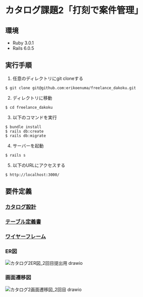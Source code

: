 # カタログ課題2「打刻で案件管理」

## 環境
* Ruby 3.0.1
* Rails 6.0.5

## 実行手順
1. 任意のディレクトリにgit cloneする
```
$ git clone git@github.com:erikoenuma/freelance_dakoku.git
```
2. ディレクトリに移動
```
$ cd freelance_dakoku
```
3. 以下のコマンドを実行
```
$ bundle install
$ rails db:create
$ rails db:migrate
```
4. サーバーを起動
```
$ rails s
```
5. 以下のURLにアクセスする
```
$ http://localhost:3000/
```

## 要件定義

### [カタログ設計](https://docs.google.com/spreadsheets/d/1X9biLodq88xI_kWUQlw4QINlmHMK2u5UvoU7gSW4pW8/edit?usp=sharing)
### [テーブル定義書](https://docs.google.com/spreadsheets/d/1X9biLodq88xI_kWUQlw4QINlmHMK2u5UvoU7gSW4pW8/edit?usp=sharing)
### [ワイヤーフレーム](https://viewer.diagrams.net/?tags=%7B%7D&highlight=0000ff&edit=_blank&layers=1&nav=1&title=%E3%82%AB%E3%82%BF%E3%83%AD%E3%82%B0%E8%AA%B2%E9%A1%8C2%E3%83%AF%E3%82%A4%E3%83%A4%E3%83%BC%E3%83%95%E3%83%AC%E3%83%BC%E3%83%A0.drawio#R7H1bd%2BO4lfWv0VrpB3MRVwKPki%2BTmXS%2B9OpkZjp5maWyVWWlXVa17EpX5dd%2FAHgRCRySkERClAR3Jy1RNEVzbxyc%2B5mR28%2Ff%2FmO7%2FPL8583T6mWG06dvM3I3w5hIxtR%2F9JHv%2BRGWYpIf%2BbRdP%2BXH0O7AX9f%2FXhUH0%2BLo1%2FXT6q1x4vtm8%2FK%2B%2FtI8%2BLh5fV09vjeOLbfbze%2FN0z5uXprf%2BmX5aeUc%2BOvj8sU9%2Br%2Frp%2Ffn%2FKjA2e74H1frT8%2FlNyMu808%2BL8uTi7%2Fk7Xn5tPm9dojcz8jtdrN5z199%2Fna7etFPr3wu%2Be89tHxa3dh29fru8wt%2F%2BogeP%2FP%2F%2Byre%2F99v9C%2BPyw9%2Fef14U1zlX8uXr8UfXNzs%2B%2FfyCfz%2BvH5f%2FfXL8lG%2F%2F13BPCOL5%2FfPL%2BodUi8%2Frl9ebjcvm616%2F7p5VSct3Dsrv2a1fV99qx0q7vQ%2FVpvPq%2Fftd3VK8SmVROS%2FUxDnBiNaPMjfaziUNHmuYSDTgnTLAvtP1eV3j0e9KJ7QHk8Lu0%2Frns%2BEnEkyu2czIWaLxew%2Bm0lqXqjjd7O5%2B0TVM3hvPsS39%2B3m15X1GIEnu3xZf3pVbx%2FVk12p4wv9RNeKrfPig8%2Frpyf9NQsIte3m6%2BvTSv%2BBqb785vW9WG%2BYjoeadFFDGECNpCOBRhzQUjkjc5ZOHxeWDoMLQ4I0cUGCubgQCJcKrMGBEf2yZ%2FX6NNdCfPeka%2BC0Pjak6bz6tn7%2FpfhMv%2F67fp2kEhXv777VPrz7Xnvz02q7Vn%2BhxjE%2F9qr%2B2l%2BKLzVvGtfSB3YXM%2B%2B%2B19%2FZl2vF823zdfu46hfW78vtp9V7%2F3mrp8bW5rKjBj0DkC%2BPbVcvy%2Ff1v5obIsSG4ht%2B2qzVX7YjH8ksoYAybnEq%2F9OLX6zvYfa1KLavVW0B5bXyx%2BNcy1C0%2BuMPZ60E9gAl6NU2sNB7wDzTL2we76iKWmRAfUetMZkPJAAwcjAgnoLZxmqw9V8C13iU2WyhNlL1Qm2h85ng03uUhE3wUXrI0pPocUzYxJuCHoegRazW7v1MPhgKKkXu%2FpoVOQUbsWETAMkh2EZT5LCHsRIVBkgs9GsMYlIqA8d0MJWBY3lqlQED0vme6F1unr8gM5kVL%2BZzLYmU0STupi9uhtpTqeQyyZCsfmzZg4AtI6jogTaMiGB9w7AV86Cg%2FZ%2F4hc1R9tPt1%2F%2F%2B%2Fo9Pj%2F%2F40zP9C%2BTbuuezOdJ%2BmnuzsS%2F43IGoqV%2FWkZhh8oAe8ANtg81SPGu%2FxyTPRFqD8WX18d1CAuvLKtjWr59%2BNJ%2FeIf0bb7%2Bu3h%2Bf%2B7aCvUwB2xcgOXGQqnTVOlSUjAQV4FizcXl7Xn7RL9%2B36%2BXrJ8P0p%2FV29fi%2B3ugHqrYDfes2YNWD7wOs5zF3Esz72aPGg08T5mpU2H3qfJA99aY0SErYLSw3Hz%2B%2BrY7d%2FsDH5DrgZpi%2FaPq%2FLz8oIHH6YbN9WuWI8d%2B%2Baof4Au1eNp5Q9Xmq%2FhzWOKn2zDrOelR3%2FGX59KSWWeNU2jhrR7zyYHEL8%2BKSijzF1%2B2O5H%2FGzePm5WX55U39%2Bnz3clG%2FPP9U%2FDd%2FCh82T9%2Bdg1vwLj4sH3%2F9ZESU%2FhrNZSXByDy7lVTLj9qxj%2Banuit9n1%2B%2BGaXxRaGlyUCk%2BPARo%2B57e%2Fa%2FjXT76cMfEFNwK56k9Rc%2FWN%2BRlmJwd9AIRPc2lMBWG%2BucFQJbq3L5jSkm6nub2N06NuSk71Y9WHWTtyZ0QbS6op%2B2NN4X49GSpPv%2Bn8a4%2F93NLcz96VtZGEfQ7lae7FvRB7e%2BS%2Bio9VB9NTNP61YpE6hi6R%2BqVz903u7uiAlFpKk2wNR%2FmedvyX1Orq0hRc90pkSrVlRT%2FS8QvVLr7EGzWKtKd7M5Ge65g6Lrfv6A78gQsOxFRawD05qB9RctVCy%2BQ%2Blmr%2Ft%2BizZjzcWpLL8lhb9lRyds0Ukfq9Mpv4%2FmvX1wQGglxViPCSmE5kQxmRlGn%2Bw%2BiLmN%2Fq%2Fv1TkGur%2Fqi%2FS5TW73yMTU1Se0%2FtKpUgyz1j3pdFKpS%2BrLJJspKTxf%2FLDnHwDIYaVFzSlzr4NIQW%2FeoHftBF6cIFtO8LwT0biBKNsvSrbTpmxfKMToOcj2tLY6QPKT4gR5WuEvTvv1wZejPghZj%2Fp4bluXx3sdkZt%2FrbYfX0zkRPtQZo7TsOlY%2Bcj0PzPbsaI%2B4eZn5vjA8p9Z023z%2B%2Bptd39HeiCduKxAroMlo4Bfq0pSGtyxVTo3a84Pgho0UVwAotzTcBS%2FLD%2BsXhbVyrC%2FvIlvan7MnS63pVdzIKclZ47TkgPgQj7L0dzLhDrQ7gT9ebmVu3EeAU8mnaCchNICIDzH8kETNi0n9FiLr5vM0ZfdTRLuTxL10N%2FXy5efFT1KsvTk4LxvvpTg50vV3ngL8IehRpONT6uPy69GeYAYPc4GzVPqt0GTIZJQQUCpu0ErBU9fNEUOsuVW%2BqN%2B%2Fj9t3tbFU%2FqweX%2FffAb2WgNoY4UX3Pj87ZMumEg%2BLN%2FWj8nWVC7skMZ14atBKksPzCWKVB8N4VrtKQYQNhgr7K2J6X%2FUcXW%2FT%2BvV7hpD5og5mwElLjGgfBPERuOFGz0ueUEjL4LwgiO7mgDRzJMXoyn01A1Vl7xgkRdheIGdJPAJ8MKNcpe8cK27yItReEGcJHcq%2FXiB7YzA4XjhWoklL7LIi0C8cPQLRj15MUTGPswL19oseeE6DyIvRuEFdQqTGPPkRTYaL1wDs%2BSFa2lGXoxij0iHFxPQL7JWXpDIizDyInUcGBPgBVzKJB5mIq9gWszEvMhVX6Rlirosk9ZdmyVGHiznhHA2CSEAb6cMGXvIptq34SaTlmsWpUAHgPHq%2FeDH5RrtbinA7F7ofMP5XZnGOb%2FmCkAASASVuQYNuWWuMeUgcrUVgJ2Col4B2HniRCoAbwiz6JfZJrpvAeANSe1L2VbdcPV%2F4LMVbowhVo81hQ13dg0O7BohZY2AylaOkzVHqSwTWZhAsIaU%2BSt7d%2FOQTpmvc62xl6ZH0H8ElMud5kZtCZg0thvC995tDt8eSm%2FDVMglU4cQ2YHk4qkbJUgDk8sjWeB8yTURziirnCflMt5BjUgihLQryvcmEXIISRFNsAzLI9f3E3k0OI8QgXiUDsQjx4tA0%2FA8Gr7jWuSR228EKx7Rtl4Wg0km7DqpTyCZAO9jZNTQjCKom1GYJIcqSYQ7LMI0KIUkYBxHCg1OIdlNIXY4hahjxFEWmELDNwaLFHJxzrKE4lEoxLBI3NhaaBZhl0Ue%2FYKm4ZSbTrzMNeGrHaXeajikK08CrjwHWZ8auYis5ZzhoyG7%2BfBPnWyAU%2FP314X6zj%2Bu49xSv7A%2BnasTkOkgQmdFye1C92OxTlO%2FKHP87zUX%2Bi%2FSbI1SO7%2BbfbL2WAu6QiVFpl7TRe5RIbxcv5p9Apn3pv5%2Fbc7Oz3hevzz9uPy%2B%2BfpeXqd8lzvriy9DEDMPpRdcOrJnUsZIlSZuOEEAzUuzDGAqOiCxS70t2LqHTEKph97b4MbPWnlZPG%2B2639rSrzMyioeq6rn9%2FXnl%2BXr6o%2Br5ZN1aLF5KjUQsNKoTA8yb7bFQ0lBzj1tN1%2F%2BVsYUW6qUvuid2jxGtlD%2Fqr%2F3VpeJsTtdRc10t43yvfpXn75V%2FHhV1FquDfSr5dt7UR88LEtdinUsXC%2Fi9dFqvB6HKaD7AqkNbSHFjlq12r4H7VLFwJXljhMABfajWa0E%2FVltkKvXwba%2FI5mwW6x7UQEhtB8ViqvtUNj%2FcssXJddfl%2B9qsavH9TaGoly1Nm9wTszmC9MDn%2Bu2ByLPQmNQKXTk3NCc%2B2YR5JgW3X0c9LhcCA6W2dB23mNTp4vUC0S9SkurcyWVg1LP53JBqAeZkx4Gg7qR1vYQkZgjEZNASYsXKhMRLBMBYt6aJqUVMSMZw5CRAj1Ozl9KPj08ff7pnw%2Brt9ffXn%2F6%2BS%2F%2FXG5%2B%2B3KDMyD5pShDKKsPBC9e6B60%2BUcPu3MiKwOxkpU1JJcvIjFQpB95NRKvOIN4dZkmcdkUJHrzLsCb973Joz7nXhn%2FHsG5B2Qne4Qko0Tzk2j%2BPc%2F6RE4XBQ6QYPblgjj1WhzJaVGSonQ08WBId1uUxs21lyWyb3z27eveO4aNHpcLsp%2B61oOynTT7xEynQ0dXSnj%2Befv4juCfz%2BWC8M9NuWeKfw%2Bzxd1M3uftnG33XuRhGB56u%2FQuQA6ilrZiekOWswWFptBUNI2UDEVJb8feWYnGFsceUI0EeJnNVj2%2FixwMxUFvN975i0UM9FSMvBqJV95uvAswglOPCrnoxjsvN15ZJ9frxuPt9D3SjQf16OrPP48SzU%2BiCW9G9IqcDgocIsGsywVx40E5AP1uvMi%2B8dm3txvvCDZ6XC6I%2BepmijKNg87U42bu0UP0pJyOiv4evcOp6HO5IFR04xskuvFOSD5%2FN94FyMGWLvClGw9VbrwMcuPZ4xZbXID1yXKRxoFo7O%2F6OycZ2uL6A8zj6Po7PQf9XX9nL0oxMDYj8mokXvm7%2Fs7fcEbte2b09J2Hpw8BjSYCu%2FoQlPVuu%2FpuowQ7TIKVazS6%2Boyrr6WtSY%2BrL7JvfPZdo6sPzpiKGXsn5N9V%2Bfdc2xTRXcoeijl7p2TiVTn73HBvw2HHY87eFCh5VY47KAPBddypF8zIR7Vrz2ciJlkFI%2BNVefCiBhiMV9fkwcNADS4g5Mq2VGrr1T0ImDkn1U2rbFbuGnG2sa9GznEZcoop6yxNiN3xUwBjmaoy1UYR9liz%2FBCGimLd7mNl00%2B9l91pdUvjLWZlu%2FEIcwEzdSZTTAFjHzdq6VxIDfzqUzcydHwL33zDOH0D39rUNZoOA73bJlVmCJhsiiHFYbTB6Ai31Jfcm55FmYZ84ZpJEeku7VLY3dVxChjkoYGGsgkejNt6oZf0wpjEer%2Be6w16ZLFdHwR6fmL8hpXzCqu1zFyAGQGE%2BHj4egyHOcmQYkktuYerlqanm1FcTde1O1qmZjkYi3xRTvKeVwNEF%2BWLqpcWKbtrCbMvSnPEaL96%2Fvf1TjSW2EE9c1EnFEB9vDVChh9dcuETjSux0jvSuDpzIhNUEBEWA1FGLWb5jkxBlDjXkta1Rp6Xggg%2BjaI20SHGiKYs4dZYHJxKV8YEnZmOCJQmsM8ucj0IcntRgfDJsPBBXq2TmMJTRY3Zo%2BJB1MKOZSCQkyqOfK9pY5kPaEEnviMOtUDbS9%2FudSlHN8V%2BnEghhxSB1vJ4fgoO6TlKvclmc2HsqAUUKo3uibqMTpGtrgqSnXq5w338rdliuUdK5pZ3arZYplf2ApXGdD4ujBo5Lo0AAEq2SlmPmi2vSU2ilBuDKPtjz6u22NK9DYX15uv35efl03JG09W35ecvL6vkcfP5TGXOIQQfh5mVj6cucvbth30kNVubp%2FvuRDl9DSOl1OyM8mk%2FFmSAOrJ3V%2FQjWQBl7eSS4a6UDKnDCz5rtdwi5o3k7NRnTwqMeebhEDyJ0zxj1sMC9fXAPvMMUs1c49iJJV2xG9zxQSIoNTesiyoDNDEbkOgFB%2BVEvxe8PHMiXnBmh2EyZPHK1wfObHMxs23AsT3gYCvM6OVp7LH2rgEkFwU1%2BzA4vs1jzzhPs%2BpErhwH%2BCmkFmFwQFr05OyVaOJozRmUaBJ0RQPddaIBvCesdkoMZP4GRhUKoURUj0P19GsV8GwFxHAEDyK21VABLB2Kwz5lSDH1nwo%2FDX10uj5j6YF4UAsaA9XPF7esqOucC2w6AJW9%2Bwy%2Bj8tqz2UFIB52WYEtVnqnzEece3AmCadp9YMsHYVQwFIMjLvHOM9zE6edD51L6KGjsFoLWNkHzi%2B3unh09JaJa7F7LfIDaBE0ARK31YPtO9U%2BMuEYqczpBKQyVDBmtK7FvMw8d%2BeRRo9AvQ%2BPUCgTuftposzgbQD00nZEfo6Eebp1Y7jr4U0hIo7BKjLX8nec3lccEXfKARGCWgOFlXWxMGzfkHglN3pD4tWZEwmJu4VhB8fE3bqw0EFxHEsf9k1zn0BQnPg13OiNlcag%2BD7ATyIoTmCtum86XUD3h0WNAZDYJb1NKGhDIO9yDNoMluhvlwmePmpDW5T1vYf1XdpiBBz%2FgRcjhWoBY6hnvMV48lgPxQ7iZlbhha%2B1jODTe%2F5pjLOFWGQw1oGXWQzyhCeCnXPPJUSEsHEdCpmcMa4zvhTgdAJSAE5Qi6GcPYDFWYVjFb8pezKdLnpDLy4TjbLOmNkkUico5DtoGykRJWY33ukBeAdtG1gFHi5nkbmGCayjBF5XzHUDkJOahEM8amIXZ03jUbv2dxRhB%2BsGdmtvGOLAUgvKqnyI2O6LrZ9ZHxhbOIDYM2%2BtKThtHRo94AfaBn8926f58JnkmQDcZ3XMsL6sgn%2F9%2BunHfCQMMnD9unp%2FfPZiwCjIOnkAILKiOtjAloyGLWCs2UhWs5K363Jyz9N6u3p8X280BG%2Bbr%2FrubYgrqPog3gOY4ZZmD9P9cW2AmoJbrYtn8TVH5pbc2K4fiyWbjx%2FfVuMkgjAPS%2FAkeXw3wq5hnkIDeMwAG85%2BXnukfJUpXjdpkqZiVs%2FzQimZ7Zvn1frc%2BxOzSiJMJN3qRiCSYGcgBrP2Ru%2BUK5tLqb3Ljp1xxV1r8MfNp81EFSsjn4ubQkOs5kwAcFZtCk7m3%2BYtXQnceQ5gPzda6%2BoXIDf3%2BLQrOzO3bd8dSYALF%2B%2BMsaTsEBYI85bcxyMafx7la%2BjQgMlAUDDEEtoEA0FtBtSKTCA1x56AMCAYLU00iQkwVY1V8yf%2BYMMjzuHR84TYz56LDM4pDP30W3pj9Qm7ox66ZV58ZPofVxblP46UVJ9w82NJs6GkFgP0DsSBjaoNrfGSQLmrq09dhSjAwWOoFJRmLlICsBHCRk2hhrCTsKicxu1TsKcyVy12ntYB9pQ2p8oSmrLURYY0p0oWTMScymRSi5XJzNqQDjeshO0NC29ZAd14py4WBxSDKG1CKzN7lZ%2FcyMpamoQdMzTPGRgc7S9b3IseXkDGWNABPDhrVf4v1RKjKUoy1AoKyhAUSwhvGLQ1zb0Us4ymaZKJ1kYKiE%2FCOM6gqq9Mx%2BtyOSduZwtXzl2OMaaTfESt3UVqjc9FjO%2BzXMazzDJX55%2B6CjKiZUZ51g2bmECKuwAMD3ew0DmIsWy3nXD7SWfZNPYTgd2nPQmjGAknNDQFs1i01NocozLHdiLdsEODpklYmeTR0S72EwEFS38%2FkfLMiXhksJMhdvigaW042tcKPGgaC0hXjR1F6iLHbmF0%2BmmqWADO6iN3lSm6XSbbbQQiBTxONWy%2FEQlV1vuM1DxGX55aHTZOHbEqAd0wcNMDCajS9bGnPRbMNOTrdBO3pZ2LCWIe1laVrjXgP1n20pagyE7ed0RCWWPD%2Bq3jMu3ZN50RiRAvqthXIF7AzaFiwfQeC94pMVSmDDl5v1uSwrXw4taEP4RufqKXfNlqSH9E9GuNeqoZENXio7ovwoExAsUrR9OKSdpi4yqNK6u9MMOvtDImTF%2B4W2jQPNbFVtqQql5wrVRrMjEtLXRk0P0tU6ulpIj%2BirQ%2BaB5hQhnX8aK2mfZl9p68L7ehtKY25ttQGcirkv%2Fm52rOTWdQPUtB4gYdWF19W5ypOCS0VRvfU7lvCILNdMsE1AXat2XWTKNJYe3k%2FBxZvKiJFj%2B73xU75qMFKzqDadmifp0Vvj%2FxoMnnfJfS124ME4DrmYwfYRpMCSP%2BgDvlOo6h79RESLR%2Bnd%2FFHSSm1Z8lTOGrLYvRjfoH%2FpPUQtHxEiXYZflEev6kVOZ%2FUuvfdZzd4Hyfv2EYJfl%2Byx1KAg8txwHfjw3rScKomDt5oBMIoxIEj5Fu1dpjiLQOKWc2pECIFAcNkRJojLANSQyRgkKjN0RanTmREKkSrhYDDw%2BREsScawUOkRJo%2FmcMkTZEjrRFzslDpAScJ7rPHnKeeteJPD8QBSYQECUYsqCvLiAqHCF6%2BoAowcMbwdOUuJM1lnDmOO0hXlTbeSBeuMbSzr9w4cvy9EFSAo5l9nAKxbW379rzAT9sJJRAs5ljJHQ%2FYKUT4qZAyV7gOGjLeNcB3a6XLpnJ6SUzZNE47vUoh4%2BWwwDUgeVw2Wq%2BBrUVkLj05QY47QMvNwIrQr2hpLgAj16AAPihF6CrCF1L6qZgzugLlIEFu6EX5PgN4OJa7VmrOPPkRmCnAThj1yfF6%2BKXLs%2BgnnWhly6Uhik1JLovhdDZbdqPx%2FWmWs2jmmzU9rzWJ0wA0P4kKKFjdTon4Cxkn3zKy1%2Bi4NCw0EsUjpdZYEw8uHlmKxPEPfDOCcxJ3mUlX%2FzSY0BqTOCFB05DNsbknBQLb55FO3OAFegDfujVBzsZ5qnpjVdpSCYzQRcQZNr%2FMI8zm%2FYHH9h209MLXzjeYlWL2GCX82DUN6y%2FvNm4qke5Mj8OCdQnxdA9NwCiPns0P00WWWK4OdaH9oNatRkz1Php87YuhtZs88e7UH%2FLk0n56%2BfPGLwA9wQJKswAMcpjIxAD7r2pm2fWNoVIjNGIIQF9bRLE8GhTfXlqWnb6dCVgLOh%2F%2F%2Fxj3IiH8CCePulIeIxhO0mFBpXlTLTqcSGly5S3d8IiDbBzlIlC51uU%2BnyR1389GG2G6%2FrUeZiJOxOtzYDA5CCYKGinEgL1k7JRieUZoMToL88oz5xIeQYj0iJhRncc3LdAg1FqX026Vxu7RAPotBNLNJqSR9iSJ5XwNhJU8IAteTw2keGBu%2BDiDAj8lFTj25odhl30x6vOkK7WxYz%2FQ2f857GgbDZntSKAbCaQCe5fY8r%2FdvO%2BLKzkgZjBUm4xQ8LKJRKiGtoURDLQFPKAxFTkvdDVfcbtIXacIGjlh81HpmCVQb6mF9AGYPZyiU3h3oPJUGY6lWN%2B0kzI4YYwDAE2suu%2B62pdw7KWgZcyhpJzYhubvdDFUi1ba2qeyCQEMGQ7jAgulNqTV%2B%2BZekody6AR3E5wCRUJx1MEF55kE1fusSsXFs2BwYUyfuLK3W%2FlMm9wKU%2FKQRF1fLFIRtOygDKSuHz3Xr7EDliIdAKrFyxPiat3z9Xr2kfTANd1i6VyRuZp3j7vbibvkfrD5mWawJU4QIbAHFF7NcOKFsKhzSSgvkUPHGuAzvP3EfRjQW%2BxjcOD7trGBmRSA11G0IcBHRbtJwDdI9tgv3Gg1ozCnAj%2FW%2FyNaKAHKiitHtQugK0eKuBPpNCGiWWajJWPQMH6EteT6NErchduyAOGZQhxNyg3rZUZVpEIp0fs8Av2rCZZM8EgvsAJDyTobHMKVD2kLWL2oNmhlWQd4jlKAjzHlghe0LwRSl0Ds00vPflj5Cmf7GNsGUyDy5b%2BxCRO1ae44TIsYoTQYJsH7tyjrfDFPdf%2FuKZbdXwQ1JBCrTYrt4lfS7iyDCwHgm%2F8UOW0MUKYJQhNGyMoBlUo2CNs1BetWfM0naokBbK0h1t4YTVrLiaiWDOoQNFVrJ3I%2FGCKdVSjHXK0xPYDa9HMVf9wek5aNBNTkFmuJ1%2F9LdN8iqASPY2nGHXoA3VoBrvFwupnDNKhh032mjZG3Tr0NDCKOvS4OvQ0BGnLyMw%2BP2okwJ5qXSYTTtoWPEpbCsOCByuYn1%2B9V1ZHPvTxAbABW5K1w5PAo0DwJPWxnCIoyECmUCJLOeCN2BW1lCOG4%2FiyfjynUCVLOeAIsYGJVbKg3Oitkq3OnEiVLO%2FzuuxbKMsloPCdoFaWcsjSirWydREE5TlMoVyWcsgCczaU4ZG64OJYTqV%2FMCNsfSzlsT72tPWxnGGXHJMpkeWwZRZLZPcAOBP%2BVlfYEtmspTyH64mVObpAB%2FszQbf4ihGBZYBYFwKuzIGiZpWoHx5Z0RJQrZU6iyPjEZe%2BblkKwMthJzloJKLx4uWiZXp5hPe41ctTUCwHhxfO9roaeJfbx%2BKibCAtC3GRcJpWP6iJO%2BPQIOHgsLeERSLsB8Oeuk2ZGeJTwLol5BGxPhRrnJV%2Bud1UTJZOAWp47EWE%2BvBlLVMb6qxENQjQTw9Pn3%2F658Pq7fW3159%2B%2Fss%2Fl5vfvtx4uO5PEr%2B6yQRJyjy64oER92mNF7kCnxbuf1p7BDrKwMZNmqSpmNWjGygls32jG61PvR6O6CLBREIMN5nkidipPWmTBdXEw30jDZgntH5Z1NSjEbauO1zAAXzorjX04%2BbTxuHTNByTRhoXN4UGWd68C2PmrvSxMnhBbFpyJkmZM4lni7QMDtFd8uQ0sRsCLkJ4QtguKcdqlQvglYXEq2UqxL1JxeE6FDA3GTiyNhPzWqFUGoa9sQLwIUwSHBBBKIB3HIIhkkXOqmACUqluAJ0qY6zyJwXBHvIgDDu%2F9qD6gAJcu9JpCCSolIngbZ4dwt1B60rtSRAACh0LFMjUz5Mg0O45F0%2F%2BwalXOncIKIJG2gQHATLCD9i89isHGKx7a122DSXDaKdtwICdrA20IdITYGsKym68RG2kjm9ZODKokcBSpXXWHOApacpJYD6O2qWSkZINYCtu6JY1k5s7lZGuIERGKDT7a6wZVDAGwF6lLjjNRTPZRHsiSaPuQvoATYPiDPukTdZXz6Kzvb%2FoAT%2FQNgZYtXG132OSZwJYZ3YJXXPsHzKI%2Fbp6f3z2IsEI4FJ8ALigCT%2FAHHTY5eLRoaCc4%2Fi%2BXS9fP5kF97Terh6L5La3zVd96zbYFWh9YO8B0XDrtJvp%2FtGFBqBQBAnUgfJDxzpssRXYsDiy%2BfjxbTWKDxUcE2zmxAozL1jymZyq9jTZjQBReyI0l9BA9qwykcL4ZFtnAkesD88Xyzr3BS6hfWGs6qIWawra9alJ40aVOfWfd8dp3UEcDiKRuNXhwAWUoxfc44DKb5tcRBhVsd5G7YlLz8AxYYSgTcgmqEmeIGWKclnfeK3VjCiTNpZq14E8bjTkFqNuop%2F8V1vJ2C0v6pWM3WdOJM1gd6HKCkLYzrPxzi0gdnJPxp2LjZxQgFCLzz5WMFZbCHW2EA5uIUE1HARXtKh9Q%2BZV8HQmqKlxMV0l3J1keAAvuLDRJYHMqMMAAjk%2FxgsZgAOljA4h55oCc6rjB9WKzcsY9UemN6BuD8g1F%2FJVrTWPB%2FfX50ArbqV66AgDM2ff61YlWithxYXUVRaZ%2B2UoTW8MXsD1qO51or%2FddEIRKXyrSt3RChDVBXk6bpvfxV15TlZ7of4cYSw8rC08HdcvXqAbpBPXoD9JLorWK3NZKlrwn5QS84e0%2FjXHRaGrPx2nvy4%2FfH17Xv%2B6ns9ouvq2%2FPzlZZU8bj67X%2FrfP%2F84I%2FpXnt%2Ffv7yZlw%2Fq38bvPEBN1d27F%2FpG87mR6ikIXBMhA%2F1hJaa%2Frtbbdd9f1nlDXB%2FPZZrum0X0yfrSDCIQM7WclQadmpPn5ojRtUvl8uxE4qk8PsJWxwVzN0US1NmPwDFsMQN9UJgzkiVZyGIDGGqwpJdr%2BaRFg7GRF7yvYvvaQzymHy61GzbI0kVejwSAC3mswA4SZxfZGTCSs%2BN2DOX00MTD8Rgwk2KAFdmTOsHZ6VMnEFSUfd5PnbLukMYknjoUy4odYw%2FDOz0A77CqLFAaj9PcyaOsqQVFVRpLtmtedN6rECGc2UXMHHTxh156bqVBA4taIyl0MWCQFACDJ9gXDVJZCSMAAqX%2FR1l4GNCYea66sAJQTrXMGKmFIZuTjnFaWsl9MWU0okNYQhpCRxJ57uskRbhg0T1lpvbrYqEzaLTbzJyvryNMlGjajfJGiElLgAlAOQHhYdOekASKG21QBohJmyL0MhBdBJM5mx0cmE4TKemsGZzm2SxscLqUO%2F3B6fLMiQSnGVFsbFVqMc0suvnGqZnovm7gGngkY8i6b0fvBAwBJTBBg9cYjFy6ARqmY5AaQRPqE2Nodpccs%2B5mAU4FXK3oEmE0jQUTSMfLY4Dvyw8KAZx%2B2GyfVvnj47993eiP0O5l4%2B6rz3VgljVOqv05HWc9qnv%2Bsnx6Wr9%2BapxKG2ftCFgeLG5hXlxSMbL4ut2R%2FM%2B4edy8vCy%2FvKlfn%2B9eLuqXb4Zm3z9snr47B7fgXXyoSKi%2FRlNurig3z24l1cGH2rGP5qe6K32fX76ZzfFF4aXFA5Hiw0eMuu%2Ft2f820u2nD39AejqbYkpaf%2FGD9R1puTR3B80idW9j17LZ6Kx6W8hvTHFR39vE7jbvIWySJRZCK%2BWTvlszREPH%2BJmRvXdQ2nzX%2FT%2BNcf8O8FUy0%2B5Wnuxb0Qe3vkvoqPVQffXOH7RzB%2F2hevVD5%2B3ujqT5EPUbJPR%2FmedvyX1OLk02BDzT%2FE%2FQ2y%2FXGTDSbMgiM%2F2wy6yKwZ47KLru5w%2F4jgwBy15UxDqPQTOw%2FqKFisV3vH1Zvu77LTrsai5OZfktKfwtOzphi076WJ1O%2BX20Zvf0kWKsx4T0CE6imMyKUZwnug9ibqP%2F63t1joHur%2FoifW6T2z0yMXX1Ca2%2FdKoUrWLTkyEnFaSkzvxiMsMPe%2F4BgGhVitGcMvc6iBSM5Q3G1k7gxQmy5QTPOxGNG%2BgV1%2BPtfFECe0lg2pTAykxd0HOQwGmN8CCfSXGCPK2IFqf9%2BiFWmD4ImW36eG7Ulsd73RkbZe5%2FfDE%2BWu3EmDnOo5a%2BO939daCOPPXMqd9Xb7v7O7IsmCdWy0zMAfdTBoWWkBwvfbBKXQPHATnIxKzBRo4Swk3PUtZEmCFPB%2BNY6YOYeNTkXWz64I7bMX2whyZwD1DbT3M1cYPuABJDblrwQHGDzYd%2FqoWnfscslPqCrdUvMVMddGd%2Fape8cVPKI%2BzT1C9KUZQszZHHRZrOrtr5PZwStWdcsBCSOkYTcNf4o4J1uX411icy741JtzZn52c8r1%2Beflx%2BV%2FKpvE75zuqmBhDuUEE0SHUCJF5HUjKqupN6hQISVSvTOl8zsTdf1duCsnuJG6BkoXVX0rj%2BrDW%2FxfNmu%2F63psXLrCwWsYpHfl9%2Fflm%2Brv64Wj5ZhxZaD80PvW%2B%2BlLtRrkmkxq57f998Lt5si2eSgrx72m6%2B%2FK2MidvKZ4HwFy3azWNkC%2FWvwuBWbybsTqvdTCvT5Xv1rz59qzjyqui1XBv4V8u390L7HJap3lun8GafB7PGi6BCna%2Bc6pf20HfJMvVA3tfLl58Vk0sdqLatQZuQkk%2Bv%2BuwdLwAa7Ee1mpHzrPa%2F1etgCtPRbPCvw2ioSnw%2FKhRX26Gw%2F%2BWWL0q%2Bvy7f1YJXj%2BttFG2JYlBbWtyZ8k6zOy%2FaBVqk2lBU%2B2bxosEVNCz1PC4XhHpQuxxHp4vUC0Q9TN1m4wjTYanncbkg1IOTansNBvzQ7k6KxByJmCRDADHJsMT0uFwQYrY4L1xi3hp3Rlu3w0jGkchIpdsiBuE988D7yOhxuSBkBGaxRNP2XE3b9tl5bZYu3d%2BH4ssseFZsX5%2BHKNW8SFGt2%2BMt3C4KHGDh2pcLIsVaZ6dI1py5kU%2BLyrsdibL6QDgfuaVQkZdD83Jfc%2FgYnnpcLgRPmev9o6kRhkJnaEbT4wT887aJj%2BGfx%2BWC8M8t22BpVYBdtOvr7rEeeTgSD71N4GN46HG5IDx0PdItfRnqCe5tfQIiJUeipLchfAwlPS4XgpIcMlcy3T9Uq4emzWjZTeQiOxC6LNo%2FvYxip6q%2BapVdL6UOWVJfDTbqb7jMyz7L99BY0cvNHmIoobI1ewhCMGzVceZqLRCCmW5tLHDRaTgu1p4OkrQrZ4xUtcN1WT3WLJj%2FE7%2BwOcp%2Buv3639%2F%2F8enxH396pn%2B5wQiCPUrkvebQIGdSAdDvBmptMd5qhjqEWjOGFayNXtXY9Cpvm%2Fc8DcE83TZRKcF2myg2hRlfWPjJdeMdmd%2B1qv3qq9Z57Zy1wFbmx%2BGDrn3KJZ679NRnj%2BanSSgr0b%2BZ2E8tfDMX36qKw7Dkp83busimLCyHhfpbnozNMBToQEc%2BJoDscABwNFrtBtR%2F9JCNPCLf5U6dJPJQzLs5l%2BAcRmINpnJTmfCa7iWsQhwBZEGH1bmBzpkAYP1W08QG8yHGEmqZqAJoik8ItDzshlkDPu7ofTja%2B6DlXlZfVP1rKqwnQkDds%2FJmHbfFZlf06EBa5clfqGV1b2brzEmxM87LYTrC9Hucm8EpVyM6GUEJF63eCkGArY6EFZ1QMDqu5X1A5hlN0H4gh13KEjJiPZbp2W2YDKsNs720cAp7J9Rv%2BDKxQJImGWrB4gYxaLQdCIYYDwy%2F%2BbhmaxPVaCcZN7s2xO0ZPxyo0UcDefAuqJo3j0M1mRureUet5mVpYveTKPPyGkOepctV3tF8YNBKXp%2F%2B2jHd%2BaTpzlUz%2FL0yW0FaodGSmyXkHjEN9ue01mm%2FSl3hOhF14U6qjKkrfpxgh3ACzC3p4sQBqSr25UKkqkjIWQSSL6byhSXfN4spfTmgx5DR43IByEhSHHfUy9lRvzeJ1LfB0rEagZHUtSN3HRyjJDuICLu1evw22oX8IRmf1uWCSC63QBzrJpo4qmnj82vfnfIYvnlc7ii%2BXY7bhKSy9kCj2ySA2wSe5C2AND3CCVjCe8CUl4OcJwQBQY%2Bo6k1J1SvW7747fBuz8Fj5QKQ9t1c8REfKeDt0tYT31AD3JEffjuxxuRAaYNkbdw8WRo9KWBZ%2BsyjTV9V9DCs9LjcsK9c%2FvrCv%2F0q%2Fbf%2F0jz%2F95W%2F%2FSP9rS%2F98QxkUQnVbRJqAqZ7imkdOa%2FlC7vSCyOUJcbkyPi6Kyy1PB%2BByVBnPVWX83iSShwZJxtMgXe9NdBAeLcz8BxD06XNdyB%2BgHtqXCyK83GSB6CAMxa99Fb9j%2BOZxuSCKnyvSUDHoUbLyxbx8ke5eRDYGYqO36nZWbGx5Om6Ky%2B1f%2F6c2S1S9mGtvtc2%2BgTPZzyxznWSpXX6HBFRMn0IJ6%2BOpS27tyUnQPO%2B6hEyQhNLWbHgmXJxl2KJqgqDqEz4Tt7P5w%2BzezEUqpkMzqM3cxaZSI9bsdyGaIReS%2Bs4%2BGw05DPnE84HNWe2F1AtVt2oTxiV0C7l7sPbp6G6W1QuuXUVz49VUq11nkLm%2FZVxCVQq%2B3I2LRphQxjMB%2FVJeCkrLdpv3ZQuHdDdsutHCoerEiWdztwrqePoV5RcX2ckhc%2ForEbRr2lA3x1FY5kJ%2BdCfyXYwsF0U9iOZXppmjJNLu5PwcWdN2KxYxPdRzYeLc6iks8sg3NYPOpaEc6Pk0H%2Bk5sOaLFmY8nNKm5%2FmW96Cd%2Fc53oTS9MTAC16O6CZ0wjTqFWSfAnaqFdGfu1FSu6OLO%2FC7uoPXMTPNP7C5adKP%2Bgf8knSOwMBJAlk%2Bk509KZf4ntf5dzdruovGKOlLW6MzL%2Bm9RdmmZV81ZALgU%2Bzdfvy8%2FL5%2BWM5quvi0%2Ff3lZJY%2FKQohL%2FsglnwJaRugFD6W%2FOwN4d6QQWtaX7V6uQtsAWuFRAonqwDqGxyS7vTR%2Bu8wxx%2B9%2Fi78PDfQ0JZYJspRthBnwOClUCodlOtpAYkKArBigU4ZTAF5sY7k8vzPnVBtk9VtNYVzoUrlULnfKKcrTGitwl8QchBvE5UbK3Z7iRAZdacCc6nInLTvRz8t280XfeWzYUAI82LLEnVuW1R%2Fpnut%2FXOO6Oj4AZBilslHez5voEeqiV9a8BAIPmh3Fjf45LwcNu6MrLgghPUs6xa2DwieAkFd%2FomnqG9PVNiWhCWNp9YOtLRcQq0htzVgEhR4of2tfimn%2FUhzkyQmUcGsXUtuQuwsR0B84XnsMQoCuQ2eh8rmduhQ1p6HywT7WQRo5RUVxPEXRZRQtm8fU%2BZSRJAvqsweHQkddsdAVmw2ILF0xA6ZmhNVEKOS2vypdEfEEZ6264gQQgtzTF913b8IaJu%2FUMJmcgoYJTa0%2BvYaZZY5LkRN3bQXXMCmkDtmPq0%2FCuethiGeW8oSKtI1t6mPAHwt50mU6li5Jwb3fzfb30AqnKYpsDW8AWCVKaL3Rq7RQRS6qWPKkRD%2BIDKGQWmAjtHp9mm%2B3JjWuePI1sNpjFPoxrr6t338pPtOv%2F65fJ6lExfu7b7UP777X3vy02q7V32hqdM2xV%2FX3%2FlJ8qXnTuJY%2BsLuYefe9%2Fs6%2BXCu%2Bb5uv28eVjxx5L1Pue89cPX1adTKmZ8pFeWy7elm%2Br%2F%2B1atxwR%2B7eTzrpf0dI3ZPWKuFFlFoiI%2F%2F7i9%2Fcscu9mHAvRqR1sfwRORcbKvmPgjPKm3FgmZX2x3wXv5%2B8DBoswIdR99YiTxzqo9Bkb5%2BNZYpugmGyRGs0oEPps6Rbw0CC%2BKbnHFDG78uEwyZxj5j5aSNjMWUAYDAgRTGg7lEcdlFCLeCdTKlpStHpGpWsexFCuMPp1%2BPh7ppIv67W23VPbtTFLUGSup3FAi9BYAa3SVBaGL%2BOcdwJvGvEkzuBBCoEpe7CM%2B3c6ekuU96tMkHcqObXBeLG%2BL7cSy%2BRoEYjaiLLgNErCNSB9u8D7Yss5AOuXL81t642aERX1vHly2h6ehkNt8BQCOXjGvQccKKltohO%2BBEEMUCAwIKYw15RtekuqqERl1yrttw%2BFhdlg0Ve0iSt%2FxBLRnMJWKrgxF80WmYFhYZ12yifJJSAqXAzulOgS1%2Fo%2BIHncGxn1s1%2BeSbV4Jaqf5B6a87XqrMwzsDx8kwmGodQnHBDcimg65AMJ2UuWBj5mQHqjo1LjD6Aoqc%2F%2BlCeOZHoA5bYpWF1k%2FuGHzAUZ6Z28Hjs%2BEMW4w89sochF6Yqxn%2ByoEMGz0U5YDcaHskLDkNgZWE7uY04FaePPYAz3qNHZU8b3QWXlUGd07lUBFwkE220I5YxsPcywRNgymZoywwcCO40pp%2Fm%2FjtZT4xane7SJszdxUG0xxPabsCYndTxOcijlsCjBgx4FNbVCQ4F9xjpgB%2BKHOYYiNpfzAo%2FKgStGKbg3HCQCbcz%2BdDeuDmiv7%2FMpYDXJqzMBSaKi7OXuSKbpMwFJ4Y%2FmKjSfVxO%2B2KM%2FTCmYSF2HaA0fwonXFIjxG9BrQZQIEOvMKiC5iGurQEsfwjdwGsLNvxhXbS5vGwTGz3gB9oGu1UBWfs9JnkmgBVlF0q%2BKdjXr59%2BzNsUIwPTr6v3x2cv5EdBFHDUQYhmEKJjTduke41F367LZtLQSDQL4QqpPoT3wGW4FdnDb%2F%2FgegNQqElBOWqo4ZrLDx0Z%2FrkpJXvZbthiyebjx7fVOFEacAp672CZKPS7RYT0dFQEtk9cnxBOcwt1IZVtyqotALWP4Tgz8wVSrig5vXI1dEeX0z9pyFCcwpOGXDLRUBzOUIQwDqrMMqjrto3sSTLObrIMJYTvEvaaSsYUitdZ%2Bax6agypaXGcFn1g59k1F6%2FfZIInhFtYAiXrJCWJCJk0xrBH24uYNAZKj96kserMiSSN3RDKu6TLweXrN7rVQseFQ5eyM7BXdUwlq0sk1onYyUvZGfYpYAa2meEhvOAcspuMduobUyhlZwTKCxV6rMPirphhNA%2Fq4j%2F7nKMb1r36cTpi7tHmwz9Xj3rzMA%2B9rnIAVfHWp0Bc3BTsWqdZCUr9F2k6r2rn9zAzqz3mgsttQ24BfjzqabfrV6OToBk0jPbxef3y9OPy%2B%2Bbre3md8l3OyuLLELTjDDtadk%2FSQm7iQQQWEVVjuK5a%2F4yyJAMayCGxv5xSbwvS7iW2PDw2cQzyKccgs6qr9F6jb9uoRcfbAeHew7Yu1KbFxtGgfmwQh7ABleNVfKlQXK11FKjH5QKMAmVgj8JBWmZEOg5Nx28Wdxp8AtruHkNPj8sFoSdcY%2BLbLSBycCQOYgY18yXDctDjcgFmdyMMpXHnbUWEmXN4P5OuQyJSbyTqkQwSf3hY6nlcLgD1qikj3cP4IvUCUY%2BVHpSLoh78dLK4mwbjFS%2B3uovaTVs0OkCkRX%2FJufpLvjeJ5OM%2BEe0UPs59cmAv3CjVvEhRrdsB3CYdFDjEbWJdLogUc20Cn6avkWtDc21vn8gR3PO4XBDuQW5in36XZr69NEF0bUHQSM9Q9PR3lxxBT4%2FLBXGXuPRkWuVJ0%2FL%2FI%2BvCsM7fU3IE6zwuF8RTAil%2FJllIRAdJMMb5O0jOiXEtDhK3kVnk1Ui88neQnNP%2BCT8dHv0hZ%2B8PEW6X7VZ%2FCG9n7HH%2BEA53Wm%2F6Q9wublGIeZGiXKZD%2BEM6KHCIP8S6XBCh5fYNMP4QHB0igcm2t0PkCPJ5XC4I%2BaDMcR%2BHCNe1njF2H46V%2Fn6QI1jpcbkQfhDiZtaR6Ac5Bev8%2FSBHsM7jckH8IC3JSsLUW0SHSGDq%2BTtEzol6LQ6RuJEG45W%2FQ%2BScNtIWXrXLq%2BgQOROHCCLU4Wt4jwg0OsfxiNxGKXYYK6pxVdEjop%2BG630zHhESPSKByXaFHpEMauNprAA96E3ORDYTbperSL2RqHdVbg%2B3YotGt8cpWHdVbg8oJy56OwIz7qq8HbHiORivrsrbAUmy3hGKsQ1SO3tuEOJJcd%2FmB1nzsQmip5%2BPzQTUiSFvkDQ3wEsoZTsC3wE8QwlFNdzpJHGHp3zbuHPzTN%2B%2BLF8bBOC%2Ffd28555I%2FTDn6sPtpw%2FLP2htW722%2FvODebCpRvbm4%2FLz%2BuV7%2FiufN6%2Bbt5w21edvBgz9afrlW35cN9m7KRpQzc1tKCaYj8rbUK8%2B5f9lBhNFwec%2Fb55WL%2FrAvTm63agzq3flQ2LmMakjd%2Fq1bgVtOtAyPVmk51xUnVvS5aDL4N1lciiqT9T%2FKUAw013PmR4wxJRAxmyhUGF6UmbxVn8qzMn62GKu3%2FLdRXPMqouWC1cf0JdsLF590Cxffdws4N1p4CLWH5t1pM%2BoFrL5JVod252q76Bc0PrT3ZLWn5bHdstaHy0XtrlatbSrqxXLW3%2FaXOCNW6s943wZ%2B6BYfVQBuFvrTK%2F26kymSw3Ky3zfHSdmCZQf5It9d3le%2B6xY9bvfrH2m1n51%2FFPtDmyCmbcVy%2BoHm9wvznMWCS%2FUqYd8tZcr6mIl%2FwCinnBmNyAnlSSvq3lBJysYcQAEHK5mju5IyJLURZZQXO7RgbCFfKxRUR9VUeeTUNigdMOoqI%2BpqE8Dd6gZT1zwYy54mk4CeKi2MC74ERf8RHD3aO17kvkxshwhOKWBMeCMa7d7rdPR%2FYoHxkjGLByBYTGYBFVrgWHVDiBxUgwoJ%2FonxZRnTmRSzG5iy9GzYXa%2FebJpMNBg4jgNpi5uhC1uTj7%2BpWXecO%2BmMTxmFzz%2BBVVpN5Ma%2BOIzmXhEJXr8Ce4I2TIRGmFBg869ZOBgX2cgyzRl4mQHYKIUK8Wjbsj2447SsHodYMRe%2BGojqduGIfRqg8rxBhmvEFdk34r0YANKw7IBNpEVCRZGH9Wd5N0GpZfjSBoCV8x5YkPLUgGoMwhUZzqMpKPA5amH4XxpApaeWsDycqc9cEBIlKL7SlEA8rBSlKcYhvxagurDu%2BOVKkqTcnushCpxkQ7sgecUdg9Yqzsu6r3QVntgaqdUKBTd1P2guTIcGgxQeO1Y6bW7K14sSPFCiNLFJ5yP5GVtv5iLLJE2bKlbWVZhFAg3D8PyJFEyQqiTOoTTMr5xukgZB5rHA1N9tJkoDZ3NCNvFVUfKYCxPnuDHoV7sNigxWgbKi95oWXXmRKJlJBMuB6k9aNg3YEYEAa5mM3XkmBlnMWbWJ3gyF6aqyLknblZ2HBhe7jBYMe7dQobH7YLjZoRiF3uMIF8TDho648wNnTGD%2F63SiEmNCQ%2BzxW0xplIg7XYujri68TRW8DhG03bzviyG1A9GDeZSA0pLR2I3yD6MSsJashV5YTPP72eLoKbRkO6R4itGLDdgwJonwHwzKiGBj8aDFTYarsbrNRa2HKdBU01%2F%2B%2F0%2F7h4ffvt19bfP7M%2F47ub7X%2FmXm5YS0IfZnBg313w2z2pRerWb3%2BudvWpyfE3CfAAi4AyTJGt6tm8QIxiKIo0VpgeJALm2c%2BWblur4fenfSmudrM36Xzw0%2FWRY9z%2B5LB%2BYYMiO%2FrUBN1ogCgQuA5bwJLxgUspE1n6aXn4S0hsGPziI8mao%2BhwZj1eqVZcqgHfFPjCZdSF5g10oMQ0pu4COhw44V%2BsL6xQadVdY54kT8YQhSppUbEpkmoJE3T%2BlXHR9C2Gd3zKc5wxGpCUyKU26ASv08snLpqHcZAgjnkiyQ4M3sLKgKjuFh8ghgNGDSnjdtPO8b35adJKbu%2F3NLxdPqn3drXhymuCsE0%2FIOh4PTjinWafTPRhrSWiD6XrAIylWm1kNnz0XYxYUPMhfFUMQs3oSVtc%2B2A%2FnWCU9IJwCiihR43RGRsYyY55yY8LWYxWVq9o%2B%2BT%2FvZmRO0A8jIH7BwQuUUpzQVnMBUW1I7woWgA6LDKGEcJc6Q4Q1YOq0zPG61VnR92ZiuRLjOzfYQ%2FlRbaCXIlMuJDSHHtxfn5ftlT5sq85K%2BWSwBTNn3xs3SqaTjvILqassMvfLlMJyY9AErmcGretvNwqhvjHoVpX5ukCFD29%2BW97FXXlOVnvBjCKingaeqZ1YB%2FSKF%2BgGaech9CfpioJFGQJEHX9SSswf0vrX5JIXlflVt%2BWRhS2m1d9afHRbeqTk7k%2FH6a%2FLD1%2Ffnte%2Frud2D3z7S%2F%2F75x%2FzDnPP7%2B9f3szLB%2FVv43cezlQenCyVVzTlQXMXwYwkGe3cRqooSJh9pDUdUKniDSpio6tXR3prRS8nJrLLBB6KJLolZruqQVmaZMgxCupqf0iHE9iXpekAX6RNIYV37JlsTdUYKiTX5twRKmRQc26yfVeQyGjCa0%2FK6kt3cmc61IPlCBds5XJN0rR0wZauUrm327UVgF4%2F6dTaZgjRRQOlGTZqgUvVel%2F%2FJ%2Bbqa5qmO8Ldlx7Z6Qn0hvlx82kzZTla3BQaYvVL1ITd8nHC0JxKiILdUJi2bySp2eFMv52jE%2FVlOl7ftuNsbRrYINJfkI5lfwOI%2FyyoJw1spnKc9XaU7myhXNdryDCQ4DTNEkxrq64BCc5wUsaXm8maCcIuMHQ0YODOkWoPzZeXuJ0t3OW117O2LIePTP%2Fjrof8x1mp6hNufqwVNVS%2BTYpEUgsmlHXwpVlBWI9Z0YbYaK4oqFvGXtJzwltigS0eYYvEKWYJq0WGrOphroDGtU0SGOvCcYIAp%2BN4QhPKq%2BzthzM9OcgTwtv6zyjlJJF1KelW9oaXiXAvjJjPug%2FqkiSihrqlkGIBBQBOmOWKWnKYrzRpQg8zS0hTZbFcMfLUmRIIQev0emPretUlKdkTs6BmAMKumR6zWxogkjIk7o1gUNsdVX9S9Gz3jtYVacKalriVnTQempsP%2F1w9ao%2Bd0TQKnMxFABXS%2BlRZEBIVhZmC7lrAWaepX5SiCEyrBdx%2FEWnixFKHh9WmWju%2Fm3G5z7%2FJUWC0ZTGi0lGKHhWyy%2FWr8fUi8%2F7lZfnlbb0baPn4vH55%2BnH5ffP1vbxO%2Bc4yQwDOHZplMYim9rTeKpTz8sE3dcPPA7mTUmYJoVQkJVj1vQNq54HssnMPtqq3BWH3EUWZRzCmwY6fdWhh8bzZrv%2BtSfFSqc2WGv37%2BvPL8nX1x9XyyTq02DyVcYT9Zp66rHvabr78rcyuTmEJ90W7y81jZAv1r56Vp0vC2J0emscWaPde%2FatP3yqGvCpyLdcG%2FNXy7f331dv74Dx1Sda1dr2418er0cw9BM417bWz40hdPwaIQxiAygYbvgwortY2QtfncsOO0IWfBjhJdVg%2FeOTl0Lz8ZpGoQSzAIXgMTz0uF2BoPQVNa65bmenaXjNXSLqe5Ei9kaiHJeCOvlDqYSg6bBJQ56ZZyOIOikhF6o1EPUrkBVIPrnAvYxORV%2BPzqppV2SACkKN5DK88LhdE6%2FMoP46G6rkYqt%2BbROq1W0U7f4%2BzW8Exv8z07EdljpTxoYu5OWISA6LadihFqlU8gCXbwYlDLFnrckFkmlsR9bx8Xf66%2Bb78vHxa2mU0kXIjU25vI%2FUICnpcLoilADlT2vuzRA4G4qC%2FtXoBHGxJbLWqJEv7NXIwEAf9zdZz4mCL2RrdIcF45W%2B2HsErj8sFUfHa5VW0Us%2FEShVuaiVspfJ2uh5ppcKhBHk%2Fk25eV5RbfnJrwKBqB%2FCHmKLW5ULIKaD273n5ffn2vI5WaGC27W2FHsE%2Bj8sFsQBaEiKrPMgqkl%2BL7eu2UdFSPTlP%2FS3VC%2BAp1MIoWqon56C%2FpXpOHGyxVN2JiJFXI%2FHK31I9glcelwuiAbbzKlqqZ2KpIkIdvgY2VcEuBaYWKe8LKe90TUOUYAcxQg4YPr0Am9XVxl6Xvy4%2Ff93G0Gloul2j0YoBSdfeRCJyMBAHr8ogbWmjGQ3S03LwqgxSGnkVildXZZBC7UR8WgQH6Hxw2Z3lZSIL3abewgs7zDNNEYHpp6P17cIptN%2Fl1aXzoqZq7oqjy2krtGsJzYaCm1OWCNbW9pDBY5hO12UIp5BYiBQ4jgI0QaSNAjxlCaZTogCCklYjBUakAO1r4RiaAgTq4Hi9vcZuKOVJVusB2OwQiFIJ6I1BO41hAsvts%2Bw0Vu%2BHM9AKvCGMJVLUECT9EAZtPIZLmzY2HmvDEOluVeleqzBo57Gq4C52HuvFMsNNKKeHJbQchU6UEgu9LhfI9ApjOhtKL9BhW6RMA%2FgJz2Nqdv%2B6EWkGjZ%2BH5liMRxkGLP%2BAavIIz7naArufc9ghiZhB%2BYwdS5Pr4%2Fm4xMWd0WDb0hjjsutedlbTvZssO7niy%2FDFLzroKYdeclDLm7gbTmNZSm5L6dKFc8K90E1UqiZYLnryRwIuVyviMISMRMQDjaoyPBAaUGZ13DGDKKo%2BWyY06G5ENkBhnt4kwgtblRAOo63KT2%2F%2FlWXqmf02%2F3L3x9v%2FW%2F7t8937DaTFtlfc6M0R6WFHxQu6m%2FMBeInMOfPc85eZtnRmprGoArkLwKVf%2FFZWfsVdeWS%2B%2B9Jprv9RPBRMJCVHStLooYIubQjZnTk0c8DEJEgZs5xKlaJVIU52bqZ8xra8LWbGAA2XpgHrEDDqsbuljVD1CncglCThNCCCCILwegMsiFCSlB1dy8WGU%2BkCBUbCRkNp%2FNFzk46EDoEsxbulVSKLKDTtNyiycIBTiUS92TkQF%2FvgvQmppXpgRNF9XRQfSVJux7e1k82LxcMI6zhEhtSpVGYieMKkzRgdMHAV57FCdDBpgJCADe1JRmvfZDxLCGqLjIGCFB6uXQ6WG%2FzZeY5VMt27tapiprIswgzSHXo4JA2EKqDHoKD7I9RYwIZnj4npttApJ6jf6OHQbNYYoZ6J2Sgj1DsX%2FkRGqN8QrInRZAPNLJR9J6UznPCmtFUssno5DTcaHeYRBoRD008ss9JPPN9NPpm8KBjOGCWdoqCaWje8PnWWY7pglpHaM45TuuqXH2lK101GUUKaPhSlZLgprkygpJxxNPakLpgbQF21LV1ivX6gev2O1btvcXYbsYYY1QXfJuQy4FqTFQ%2FtG1es6PKiAD2EAhIooTl8YoPP1QKUpmLIf2GCdQtZbMdxBM34NPvWJEWdJ4A3%2BQjWeVwtBOtaioOa%2BltkXRjWobKMsE6UQYcS%2BlwtBO3g6Ze9hoG6j9yn29EmOJJyWFLispnupZOSQA5NkJS3pgSnImUkYhAiEuGW0V0mEdu7u5a5lcKt6H%2BI41lDM5IKt3OO3NM27WGkx9VCMBJw50Znypk6U9pnybX6VgYYJwfzym%2BaHNO5bPN50ZdJuFWvUcD5cKRaxcd7Ww4eNOJztRACraUxNZlJ1izwtPLs8hiWcD6Km%2B7onNzTNXM4RT2uFoKirt9ZieyiWjyLpvAJqOftnzmce8EnbcKPxnVGM8W9B5NkfK97FbiumcjBIBz0dsecPQdd1zROC%2F1QzhaUVfIPmVeZ9tSUFI10DERHb6fM2dPRz2VdFl1F%2FoXhn7cL5nD%2BeVwtROtij1YU0QVzXi4YYFBiqwtmgAEULS2xAbmWV5OZllR6X83l2tyUQkQXzDEcqVbx8S6YgxsW%2B1wthEBrqXkkhni5V6WswZk%2FRM%2FLCam4p%2BflcGZ6XC0EM12vtO5sZhJjuP638L1EA%2FgULPR2whxOw%2BDzeuBH4%2FqoSfS8nI543p6Xsyee63nGqXo4peeFRM%2FLBOjo7Xk5ezrCmdHR83Ja%2Fnl7Xg7nn8fVQvCvPcAWHS3n4WiB5nwG97RAzWR3yS55q4pqGo%2BMnpYjBZr%2F8OJL97QA3XXnr0pQqF%2BK3BqZW1fmOgF694qYtHJS6l2NvwToaKybp0SHyamYdzUOE6A1csNhgtJujwk3OHzYqlef9KuWPBdS%2B%2BXI4TAcvhovC9hQ2vWyqBfMCNM8IMwjEQMR8WrcLWAva7uv3Nzh3Xl0YPSh1ggzavu6TeFUQENgoIaCQ8yqhXGHWhFwrbItytlookoDqAoiWXmE7hIDbGrs1b51iKfNU5SUDdeqR4xxAjWKJyQpMyGOngV5OZ29eFZ7wrGzV5DOXoQnol1EMOIq8wzLqhP3SZp8cUBmRF%2F9lHz1PPMmogexRmvyVfbLjE2%2Bhtd1%2BUGeeJQO2trB63IBtNusJQgU23wFJdo3ixUNpgDq2DHE87hcCOJBTUWYbmSj7Phd9NHY9%2FNo1odiIIYGu6V8WAZ6XC5IWxt4REpsp3QS5hHkejYvddOF2ozEhkrT4yTFrpPzUjkJ%2BNuj6XqmpmtHS6U2S3aslkoZ5D6PLZVGEnHVKh7Atj24QtnrciFEGpSoHZsqTZqVexvCR7DU43IhWOr6jBt9lSLjgjDO3%2FA9gnEelwti%2BLpTdiOtxqGVv1V79tutaPHo3ZqtNDMj4GPMIhTx%2FE3X8ycedokXTdfzNl2hVjRtputYBVIC8g%2FHVjQjibhqFQ9guh6cc%2Bh1uRAircVDHJvRTI6Me1usR5DT43IhyOm6ilm0WIMzzt9iPYJxHpcLYrG6lGsUpaBdHV8sYzkD7vqbxee%2FlUN55EpVTPW%2FSotUZvMiM8l9onQ%2BIx3sjVQMQ0V%2FQ%2Fn8qdiuDka7%2BDzsYrBzSGjDWMbOISFFmvQmyeWLMBl7h5yMXddn6ZatKqyWl9HSDcu4q7J0e5pdCsjSjTwMwsMrslol3H4hBnNPQrwrslFR6lFDW%2FZE%2BFHD%2BdPmbV3UH5dcWCgiPhnkjSW5fHuueiI4xdM1YtqtFgzfCrT%2Ft3hUKL%2B6ofnnb58Ue5%2BTz5vHX79%2BScyb9eNb8mG5vX1WlHGoUvCsdhCDR%2FPCdMLNT30t4JKZ4vHjx%2FoHxW88mR%2BQigdUYKedFdgCqMDmVJZ9Auo8wulYhbIohSpl85CsEVTze%2B3a1SYo0rnGavNUx6XJOFbnzPMyi1R%2F2qjAwMaUzV%2BUYbV5mTVa1GSoIwuHmsf3%2FaiYeUTnj0HgNz06mphn3MUcid15jZYRo2GOoEwjF%2FMc2PqLamDCxYLGpUhKr1K1UCnQ9wxopTIiYK4dpXESD7ptx06tuEbAWOYHGEpRQgAbZUTQoPQXk%2FJSgEZ0x5XLRaanAQmVwPYH7n4jQgRp6VxvVPO8s85CN7zRxTWm0EZ3LTJpS1cLGuZuXllw0KCAoLN7TROifvupMJMQ3cOeGgB4xHHC0toPaQCPiHDjJigNuwm6mirTAao0Lf%2FfgnyvPmH7IWMjYPWcGwAQLHC5rLowoDgoBgTIq7Mfe8%2BDBlbYEPxNEU3STO5%2BmoIrFQxq1yaglnhovKZ4iMB%2BIaURSNLYenLtQO840uQjmh5sutIzL%2FlcmAYLd6Zz3oM2qIRxbKrfnRNAyyjsrgXcAtQ%2BOb%2BgG%2ByehgytrUVMB2MPt1YbTonrrKSUJRTozD7iggPKf21YVq9P8%2B3WuGuKx11DqPXZGTm2%2BrZ%2B%2F0W9uUkTvdfnB%2F6uT05Szor3d9%2BK3zZvvtfe%2FLTartUfavrymWOv6o%2F%2Bxfy6lLQ8UF4vKw%2FsLmjefa%2B%2Fsy%2FZiu7b5uv2ceUjrN7LLIjeM1dPn1adfKlnDQCSozy2Xb0s39f%2FWjVuuMOn%2BJPOw6jRkVIlzMRuM8ZNalK%2BE2blVfPHUVxoxzrg2rL72si9dv4AnWsP5rIkLYXGVWNQUvojiKlxb%2BvfNjn5hPhQ8olo0JpIIQRvaWEVAkgZP6A9QWz3uy%2F8OKUJPnWTX0QA93GROJwHo3D6YbN9WuVPjf%2F2daM%2FQruXjbuvPtfaPGucVPtzOs56VPf8Zfn0tH791DiVNs7a8a48WNzCvLikImLxdbsj%2BZ9xUyTaqV%2Bf714u6pfPk6Wrp%2FBBp%2FTZB7fgXXyouKe%2FRjNtrpg2z24lVexY1I59ND%2FVXen7%2FPLNbIovOpNH3TKR4sNHjLrv7dn%2FNtLtpw9%2FQHomh2JKWn%2Fxg%2FUdabkidwfN2nRvYzc6wWi0eqgOLwKBD%2FreJna3zLgWHozqLLTGPOm7zbSvSkdamBG5d9DglK77fxrj%2Fh3g1TNNZ0YeVLfyZN%2BKPrj1XUJHrYfqqxkw4OMP1asfOm93dySV6kbS9AYJ%2FV%2Fm%2BVtyn5NLYw0Bz7TIJDXtIMVDEbQTmWkQSYoE%2BsGeOyi67ucP%2BI4MActeVMR6%2BIVmYP1FCxWL73j7snzd91t0qba5uA435N%2BSwt%2ByoxO26KSP1emU30fz3j44ILSSYqzHhBRCc6KYzAyjT3YfxNxG%2F9f36hwD3V%2F1RfrcJrd7ZGLq6hNaf%2BlUKVrFpidDTipISZ35mZZY88UPe%2F4BgGhVitGcMvc6iBSM5Q3G1k7gxQmy5QTPOxGNG%2BgV1%2BPtfFECe0lg2pTAyjpd0HOQwGmN8CCfSXGCPK2IFqf9%2BiFWmD4ImW36eG7Ulsd7vRi1JErtu5g5zqLmsJCPTP8zs70fjVy2ph8i%2F5k154gUNVmDuB7YzuVdZTGlbug%2Bo1AkRR4y9sbT9VCNOK%2FHA1vHkTaDgfaMFvSAH6jz2F1vuvXwmeSZAOJ%2FdRcgzmXb4%2Fr104951i0ybqNfV%2B%2BPz16epzHCvQjJLi8wS%2F19i2Q0gIE0NRvWqv5yuy4zpaGBOhbeFW59eO%2BB0uHB%2Bh56%2B4PawDAFJoCVeWQN3%2BAgIYubMg5dfPuNxYrNx49vq3GiBxSDLmjbV3M9sYLu4BFLxYhhg8sZWYbyMW5NJsaZZWPOLEOUKanFm3wlu9B8Q5IRsGY7IwcoHLNDZpUh6pELE9sDnLI9AConMe5Z%2Bt3CLYJH0nQIhmdlzk32j5ZcclYmnMdqsb1JQA8jAZTn08GAnvIwn8uFKA9jrtUUpdbZSq3vTSJ5CDE6nhCDKsnaUxujNDuIHMzfLOwTP11UOECa2ZcLIs2gzDFTt6E7y1YFHE4W7RVZgyxLMst%2FhzO3iiNs2hiDZEWe31cmK8%2FdfemSURKJZLvkdSvXS2LX4RoWMA6oDS5gRb0hK%2FwvwKS1vWoyOryqZKgHz2liVQ9K7pZZkDJvv1knMN7jhip0M93oUNd5Su0YAao6Ryx4OXZ729PBMAS0SJeyWZIPWkgsaPUah7yV9ZZv8zI%2FB5WV80ivpbzlZV7coUe6orLmzVSCzNNZ2VX4KuQlpWlStljZYQuUqJGwUhIu%2BY3Ldg9omSAJ9YA28LKFGsp7LMnz2xEpCbsjXlDEgLPao40RgxARA6M4WxEDTghUGcEESoAGEFw69U6jhQy4RzVfdL6d1PnGD5oA2sItnI22H0GOD6NpiAfIA1IlRXE9vBPwgET3mx89%2BCH0EIC7rIsb3d43n6uFcL5xKGrVzUGr%2FiRycGQOfmsypk4ioEPwEZT0uFoASlIG%2BU24VvqEKKrMFrwwqnVDn9y6rpnZbsJvJPKEiFzte5fOZAy2fOPGDErL9DZTCi%2Fm2nDpqvKL5AxDzqr9Q6PBzKDk9LhaEHJC3hCuOSkWtVBvpOKpqEjKhqKXroRioN%2B7KesxLbbzvhPyNsrJKZGTIiD9%2BDLJ2dKq8NZ4HGuFSpGckyEn0Jb0IjVMVLaijs7IS3BGfm8Sqd83SUer28rcXJFd0W2UZAdS4aApZtBG2AX8%2FtuqfbUQkitzvTxYVz3j6NYen137uRSPIJvH1YK4FF1HTNUFJZItDNl83X5nzzYMDA3QuZeRbiHp5uvIO4JuHlcLQje3HXUkW1iy%2Bbrqzl5tw8jNWYhkC0s2X9fbBZDN9W5EsgUmm6cr7ey1NpS5NsLtX%2F%2Bn1m7TeHil2zAqpn43tHzdLqq9cwnnKCn14%2Footizs%2FKEMLtYXwszXMG3rRUS6G2mcdSFNsATbTxGKB4L6gpLO88YQMek8ZNI5TxV7m8KJYFeNV%2BpWwpB0yjqtYUN7s%2Few5HO5Tzu1GO85RbxHHlTc70Oz8bZD6eo%2BUMpl28yWqH37McNfSjX6NOw5V7hb3fa6XAh9W7peUtNq5M6Mnzb79qJduEWqDUW1bxYvroF6sYTrgnbR700i7bmpUjHapgqVd9mb6jxKuAMJclARFyiCuihwgESzLxdEokH%2BjHzoHitbu9yVE0RJ8UKIckKfcD5ya9wjL4fm5b477%2FnzFJezyONGe74bLdB47KQbLS49j50brevNjQLNhyDVko0brXkartX6058jtUan1hXulbilL6bUcci8ofScOtTbK0blArU3IjeMJWUnyMqPThnUvCXDVUCo4QEYb74Mbulnew7PUKKEuDvtCZ4hcUsBJvkMSUKtnleUEmDswCkeIdTSYHqPEKdpIvEuouuMHRF8KpyEVL7pPVBllyc8a3%2BgusvVNAgKO%2BOn9zyzBNHa87Rag%2FJMJGIaBIWq66%2Boi%2BRy%2BzjwtDOGWUJI61KCzFKWJmjPCMaRqLup2B4zQC65xStykixGbFx%2BORlBmPDak40ZQafKCGLMJSvBWdlctdGDcv9a3INygDAB7MI2B0R0qp7CqVqs3n19Zi3EGq1DPSZQ1EjqLmpF1%2BMqHZaYF3n5tyyaJouYhn8oPbJD6AH2nDg4GcPnaiG8XATy0HDdSH%2Be7vr2RaKNTbRvTVrUmYIH5Z3H1ULwDpg83dLWp6r%2BiEwMycSqcUqPnXAEFT2uFoSKcMNTPQNdlnMJTPateNBmRDGPLYtUDEVFTAEqXuRuHOfhXpJt8b1JpH5TY7R%2BUtUKapTyxn5Sx1HhsKm4F1m%2Bi6mb0x0JFpBg%2B9kPR%2FDN42pB%2BAY1woh8C803XyvhCMJ5XC0I4VxnHY6EC044X1vg%2FHdUcA6HmxOQD9t4%2B7J8bTCQ%2F%2FZ1855r6Rqbufpw%2B%2BnD8g9a4Vavrf%2F8YDBLNew3H5ef1y%2Ff81%2F5vHndvOX8rD5%2FM%2FDrT9Mv3%2FLjOoJ6U0Sp5uY2FE3MR%2BVtVKNAMDO4Kq4%2F%2F3nztHrRB%2B7N0e1GnVm9Kx8SM49JHbnTr7UqzfRTYepx952LqnNLJh50Gby7TA5F9Yn6PwUIZnr9M13yx%2B7VrsQWChWme%2FgUb%2FWnwpysjy3m%2Bi3fXTTHrLpoGRXWB%2FQlG1JCHzRyQh83gmR3Grii9cdmTeszqhCz%2BSVaHdudqu%2BgXO36091615%2BWx3ZrXh8tV725WiWqqqsV4UT9aTOg2Li12jPORYEPitVHFYA7ecG0xKjOZDodsrzM991xYpZA%2BUEuBHaX57XPCmmw%2B83aZ0oqVMc%2F1e7AJph5W7GsfrDJ%2FeI8Z5HwQrY%2B5Ku9XFHW1nM5SSzuLnJIlxSWUNI2FZxg7hrn1aDuMEkrQHPUXYTvXpghxpmZxyDKkjF15CHi3ok7ZVkiJ407OOi4FviYp3r8ho3yxSYrKUREUlqXVQYx0MFooGQlX5SgREKm15%2BO0QsdGdCNSCeghV25qsVKtUoPcS9O1l%2Bmx0W3qFpmLQGalK3h7BSohnpTHc5Xlj5UrC19sLm69IfF%2BupS6erKXwrobDyEsoQwSRiric7aE6zpTtjEcFt0J3GWqlNptatvWX95s%2BWo2rlW5scRuuqT%2FFEBe5r67NH8NKW2NYVcL%2B%2F166cfc2ueWiI2c%2Fdgbn7Knfynzdu6SMkrDP%2BF%2BluejMk%2FUAIw5gKQzwIDCfQISPZGo6V6cyjplxpt6a4moSPU%2FlBnbKJQQ4PK8mT%2BTEfqJTXp%2FaaL0TzvKMmgRpKXq0QxIRNmlWGxVALIBVajWpqxKJyIRm5uMrp1ljjRed1xte4jmGWaEGu1MuROe0CyqgoNtFzhLq%2FFZMtqFLB6a5aultWiK7Emog%2FJapElqb3iUQb1fg0srOHaX7tGI679Y9AXkjg7NUM8KUcf19EHezyPhz8wwszBtsdLBWzAAzw0hNJOnyBlEiqfFwjYMWU63vNrSUvks0Va6rUPZQcpXLxYsPIIrfWUMuJVVxAoXUlrRjf4D8DCy1u1FM4nqr7oh%2BkrTpgOxIk0413%2BQlrOQqgncWVhu6ZjoEW%2Bg9Dq9Wm%2B3RoZUzz5Gljt%2Bqd%2BjKtv6%2Fdfis%2F067%2Fr10kqUfH%2B7lvtw7vvtTc%2FrbZr9Teacjdz7FX9vb8UX2reNK6lD%2BwuZt59r7%2BzL9eK79vm6%2FZx5SOE3su0xN4zV0%2BfVp2MaRS4uvCXx7arl%2BX7%2Bl%2Brxg13RKN%2F0omRNUIy2klIQaRdPZ0%2FjeI6O64Bl5adl86Ec%2Bn88TmXHizWnUG%2B8LpkI1ovLBrpzds7IU9OPg1WyotIt3wSp7fxMnii%2FSEb1oMuBNHBrv5NqjzZ7Zh4PBkKPfAIKgyTZlMjFB1Ic%2BwjFGMEUoIYB%2Fc8Ph6p4JL%2BBSqqgub3M%2Bk2cY2x0EYsFKMuqCVKIc8epO7yjn3sSJwh194VTYTZNexgg61wtSd0mDkSg13CwCD4iJ1aspY2a81GD9Pc6Mdh1BDY4%2B4lr2M5ntCPJ9kB72DA9T3GUydp51PPMPTUEQ772P3cck7rFPWtRVGkiKtxX0ksD%2BCFDEoLAXjrYFrczuRDjRaRCkMK5iw7vWAWgOPxzAUzFdMXzKUbv7ECH3QoW97HZbYv4OQAwGlYvAGf1wmXmeXzCKAOwUpo6FUHVdy7ydVxvfWst0PsjcDrDfYkwRptc%2BHZtjx6wA%2B0jQP1%2BGUTASZ5JoC1VgcOz%2By4MzKY%2Fbp6f3z2osEo8LID4M0geEfrcCD2GSq2XZfVmFA3QwvuCrY%2BuPcAabi12kN2f4wbkIIeQeziWTz0I4NdN6XML779xmLJ5uPHt9U4kScBJ6bZxm%2FcDvarCj%2FEERLYyrk%2B9xOfgr4FuJ%2FO%2FLH3GZdTeOwScu9E43Ic4xIEPKyyCw0qv%2BLiQqSTnztiYQKdPn0CHAIeKw1jpWGsNIyVhteU1I6w7BbWGKhtCZraLqF0xVhyeJTtwqeOOZTdmCekojJz8bY8srCzV3Un4fyj2zLxcYyExcvWu1FGOr2Q1G1%2BiNKwOhzgYz6hdTtCTKdHNnMKVQmT3dEgOBDkevVwWujTcragrPL815vNt9nDsZnfsbS5oUgkZahtN87Q7cEjoa7IB8%2BS9blagFZ%2BBBrhaZPsJKVwNxkVSVYbOUmay5lSt%2BwpcB0cAYd3DlQHdwYukKEq3G4y3RGrBjWyoAYq3CoJHUZqQ1NFbXxifRsoWXrr26ozJ1LfpiNvDTpakueI%2BjY9YqLr0uHr2wg43zXWt9Uw47JbOp2%2Bvo2AM2UP2oiGh%2FWCK9X6qNFSqaYM9qTMCQlSqkbaps%2Felh4CpD1EAc3B8ytVu9HrnHbtCvzkpWqExFK1gUvVbrja7QnawY4t2MvGX6erUyMMRl0tbSGKquQF76tEvfZEwhumgO5QzTi8vsHY%2BViZhITtM%2BB3EpmEA2YO7ngeMwd7aAIlkPHlZy3KXz%2B86f%2B4AmLqqv1knf83nLOGZmBpgZxABkJY979a38AeYbpRLmQxu2PhypKI%2FHHIl4kzp8Ode%2Fh3zzrs07tvl9m0pwz6gI2AY3fYhprNktLNW3nDCODiD7t6IM06toU8brnShNJ2DyiF1GyMEiJc4EdLqSBgU2CPjk%2BRCvt4VEiWcNlBhQzyniGacGAO2nhcmG63UC7Uo9glPJS7zK5bqLv1hQ6RjtoqVF0X6BZ6Tb1BmZXyYgfJMaD8wN12x9tEY2%2FQvWOn3r1BycR6g3LcnStJxaGhU551XjmTzpXHjpzGzqB9LcDtyhZbOkmoGimshh%2BmM2jsAzoCfRjHkH5Icdg%2BoCT2AT0aao1ZV0dpyk4fW41tQIeOreJMJCndoS4t%2B0UAg0JCx1bBHqDEjEDNai%2BE3uEBB3qMsdYB12MJOjP0wWUeNsTq0%2FvzckOsFd1jiLWHJlA8jWsdT49GZnr3j%2B0L9t4Q7F5OdiyHgv0qwkbUWtqR5rZdHkmdrJF3tshnZWj1dLiDfUrMQl%2Bg0jmZFpEAbe5LU1zpyoCoEjRVgs5ZD1y6DszACgHUr%2BR6FIKK9VEh6KEJ4OW%2B4rY2yhDvbEQEhnnDuv7AVgmxq03sahO72sSuNteUiEEy0RlaY9TdwkM2OCFgg5PY1OYYhzudOuQe7UpOknRTRvHKR%2BU2igidYiPdwMSPm0%2BbKeuaxU2hAfDQE5Mz1MZk5sITdHiNWmKA6Mp0THCeew3SmVJtlAzTgQRWZgvclYHm1CcRagSkjw8r29lObYbp8EvyBliTGVMsAczO0YCnKeQuGrYp116xxQ7HEBlKjcAJryuXVjiPu33S1OpNIG8AHQ8WKB8xz9VBuyddPPsHGyggheO8QKC75L%2FTwgB5Szxk31FP31L%2FPjL9jyua8h9ILazUtLpwG0wJ79zHgI2sDbXRMl1oCnlMjtvMJqykFPjiEZQWIkjCa0UQabP%2FGMEu2kiIBAM1ECPuYC1W1%2B0sb003Zwrb%2F7ybvkQkSU0gyqayQLl6rHgKEtFjSMweWdJlVvRNmqSpmNVTo1FKZvumRrfiMJG8Y0sF1H4ujHapRVw2L%2BibdKystoQ2JTFCMqmziYXNOqZA%2F8jSB%2FaMKveXjkOnOh9NL9i5SURsprDuVE5esyxyJUfUclmLZW4uuNCzZ3Qowxgg2u8idhnORRKc0qMqwT939FzZ%2FK5c16rKH6ss2cqlV%2FuLhtsoCu%2BMOsB27%2F5mOl3emN0cEllQb0uv2LpSG%2B7oPTKZdQNIsxuhKMkbjLzR1pQjwRgn4H7BRpNgCOw64DDT3kFqBDiMojm1eJNs2HQ0qB9BWk%2FR2oowL6TWWeR9cR05L5P58uyde525XSe%2FrOy21Nx8XaOpDLga1WXWpxnl1%2Bk%2BR98zab3puFS6l0omdkugXCsIUK0kCb1UsLcQNwkm9yarTHPUdf1EArQ7uWWpHO8kJWj%2FojQs%2Bn6Csl80lK3bHi6OBg9I3poAzAA0QBhZNKCAecVIkoVlAeAZhrfLvMQ8j3ctvPcOsqtLOGqfikTba8NhuME1ybKKV%2FUiJRZ6y%2FHpYLyfN80y1XOI%2F7f4G9FAa1eJ8IRa3dklPLIXMi%2BVBTdabQgFW%2Bdyo6tJs0NLvZ7UqloYBa5o%2BMId1RXbi1LU12up6k26iDBgtAdJClCilKZ1QmRKpIesdKdgG97chLkrES1NmJ0JvNiBPdiCxB0YOG7te67%2FcR3k1fEBUNPVeo2Mg6YNS3DqAgjNSBgRvPHLOKeNkO6yg7MdQtnkEGrpc9qUt8OLx4uuvECSy4Sx1ga3KQFSgbAMHIsggLJ8pG7bvZKvvS4Dp4gmzEoLS4UrApBk1W4cpCCDUiCzwgZzWgUZwyztnpURCzR6aAPV8ezsbSC138rGR7QtHf%2FYaMv1WNn2ahhAUnFlNFfdASs3r5Ay4VDtGIHzwFDVSmQEgQWZ3tHfN5YbRpkaNMGtHWGn4f2jgKnYrpG0PfL%2B3iEjLz6G0jRBTWP8BhMgA5PzLOzQE0ohgy7256qDh7JGLoMNYwoFS4IW6VEK2XzdAVotKf%2Ff8l%2FrT0uj7eF0sdxeE6i2vMNVk8Cm2h4URqiNjmmXoWFkRRel6wGJ9qw8dPJ1B8QoCyfYg3FpC70GrwgwiRORTRmwFg8JmICLbXOkbJJ%2FFVhykjnwgWkBOCiCDCp5iwbq2RuoTKa2dcoYglubj2qd%2Fjv9%2Fbeff%2Fuf%2Bw%2Bfv4nPf%2Fnr3f2v%2F%2FWfN4BX5CJT%2BgcA8gYhbuVeAmUZJvd4HLkBAgg4F%2FZb3NTMlr8tmllONoIyAIAUq028uRa5C6DUtRkBAWxpI321y4yRLLEKYgCUspH2ZhAiKK7fbYReLXoc%2Bayx0EIScgXFXQ4EMGM8mRx%2BkBcobnItY3V0SVuz7Pdm1yzxhBtdSyvlq11pN4TRJK0NQHI8dxBqQTc%2B2AsUNz4ITd3O3GvdhRaew7cguVwQEaEJIa2V2dMAtKxniNuhh83nRCdTefqtELW2IbnShcewSJBd1wohFXT7KxOh4v7nYfg5ohKCL7iovJaWJQMgqAdulm2MpwXinv6XvFSunN81zyYK2QixLcREs5%2B65a5u9q7I3I5cY3XHg3GF3DIRVyinjYq02XakgSunzcqNcLje%2F%2BMuI9%2F%2Fufny9z%2F912%2B%2F%2FnS7%2Bv6vJRRTspE6Se9OnmGUZLVmQE1ZRxgUlBuvnSf47CCNI6%2F6J4b3izKM21wJIZpCTnQILs8QbnS1tmxwDsJasT%2FIigC0EBufqx2B2yVC6gNwu86bSBuqDIkuKhLGnEC%2BbyuqDJPOS6fupYdrRQU%2B%2BvZi15hem8ulrAsxeLMJKZTgoFjvVjM8gBc8xLaHBGVjuvrGlAowCeiARPnNh3%2BuHrUMMY%2Bnvu8AE8usT5XuLY2FvKAzQc0om4VmgnWa%2BkWZ%2BxONRd1%2FEaklhFZSuNbqa%2Bd3a0Vp7SkX3IbK%2FZYfDGFsYB8VsMv1q9mXkHn%2F8rL88rY2Z%2BdnPK9fnn5cft98fS%2BvU76zun8CcudQ9g0ylxWqaxyGuCyxEteUGZIAM1mzWo%2BOxnQAsT9l1duCtfvozB4GR4MiP2s1a%2FG82a7%2FrZnxMisn5VqTc39ff35Zvq7%2BuFo%2BWYcWm6dS83k3eYlGCuXlu%2Frlh837%2B%2BZz8aaY4lBQ0abe03bz5W%2BlnpPCkvKL3sTNU2QL9a8eK6QLN9mdni%2FE9GCp8r36V5%2B%2BVTR5VQxbrg0DVsu3999Xb%2B%2BDk9VlWsf69eKfB7GG6MIK3yZkfZlR8HoIfJsGU1JLPYX39fLlZ8Xesui4tilCm5iSS6%2F67B0ZAOz34xeUBTvM7ngsBfxFUKMyD9CIuvAvrrYDYf%2FLLV%2BUWH9dvqtFrp7W2xi6M4bd0rbuxbRzWrCi8gIYARCpNzD1vlk8aWZnD0pFn8uFoCJUirqbXGicStItD4nMG4d5uBxLeA3Mg4VgHpLLpSGKxAtEvKq9UoMpQIOnY4jncbkQxGtNJ61mvwi3n%2FTD7pzIyTCcZAIShpfJSagpcLRhz9OG%2Fd6kkY9JK9oJfJxJ62Z%2FzvVPlGGHkUB4k6DX7OyA%2FBAr1rpcAJlVRiZsyyHvV5vNFsykn5qJD9JMfJDzmcgASzeScWQy7m3XHk5On8sFsS7c%2BBY2g8gfzP%2Fat9dIumFJ52%2FSnj3pSHtedzkNaTcfqWr3XbWCruLlDJKaTHuhJS9T5DK7L4MsLZSOYdiR28Ny299qPoLbHpcLwW243b3a6rVpLDTDdTyZm3yBsmmI7hUSqRiEiv7G8vlT0WM6fDSWz8tYFm631lZjmbcT%2BLg0TdcxGI3lw0lQLdMBjOUOyA8xlq3LhZBZXi0Qtdr3YFQ6rmsf5iQay%2BHJuLexfDg5fS4XxFh2JV9hLCP9v2hQhCKdv7F89qQjUHcJqa2GPOWlkIjRyD01J%2F2N3CM46XG5AJyEhovkiX9zvjNyI%2FHCEM%2FfpD1%2F4kUL9twtWASMygpuwlLXSxdN2MNZUM1uiSasehhwpmg0YadHxms0YV0HS92EjfHeUKS7IhMWnDHkSkSmJaIUpeV6G43a07P0mozaVtdzjNxOgYpXZOYywL9i0%2BwkvYFuMpomtb6f1hxkSoEu2IFbAzF4VodbNDh%2F0AlCxa5ze829gRSqMkGtk7YoBSYVkpQkDLvAjteHA7u42gjF7kCQFOltD1SeOJH%2BQDc4k0ltMqnVMpMKVo1j3rc%2F0A3G3ZdOnUuP3B%2BItQw2iQ2CSsi4kGUfzRImlkIDucO2BWopy7S2GUd%2FHB63C%2B4LBGKv2zgCneokHW1yLkgA0RoDq%2FcLmuYy7Qe8vjX6EmAIwJnk9mAcyiHFPw252IXfYu9tRBHR3x%2F9jDBo6mRY%2FH0zHiPA3QDTDCV8essb9vwMUKEX%2BdDDBz2FqdaI22r8pxe%2Fyw2KEwbs9OPRA8rA6u3AEaE%2FQNZDbfTDioL2AdGnLU2LdPLYWbIOSQJQC%2BOQYkQelDS3e%2F5tUYMaJcaBZ6AWnIMIjRQnKd25b8rBJZX%2FRmBXgED%2BZ97hlToOZcj93OsFiCg3Jv5lYuooA87ofErYohwpBmiDl4PycvtYXJQN5uqhaUItfUAiBNh%2BHFIIkO23HQ5rL%2BN%2Fmvu17Y%2Btt3geCjisdHieta5WlCpFDwNliyHVOunVxf08MBwAM0QypuzwtgFIExuUI1vsrysFTz%2F9KlsaHlklT40YZEU5CV9XgxjFWWPcWHOXUwKSVXM1T2b4Vt9mmSfKONVmaaaznpTReh6YjbDNMaR2ObkvhkE3OZR6pb5cLYQ85UmadkDIq8GOp4MQNizmqBxIvJgt%2BDXP%2BOOSJijbdx2GHeyXtuR0gDNTq3SPspeucNuIXyyaIsXTR9OrnudqIENYNJVNB7NT%2B%2FBRCll7UZXZWX8ibQz49EAw8C4ItR6PikwFoA6bpjVtNLMBRCf3uKAUDqpHTWZXdch4I%2FjtsQwD73yQ4yXqMRCWXPvMJo1ldMk090DSpcVghGQClb6FVWRQ9Ml074OkS5FpAzHsPoiiU6Z7F0RduowyN9LTO9bKsvioy7Tuf2mXLtO2EsNugSi6ZXzhzFCXOjMROKNfphEWFGnW4d5WmDFoLHFojSa6ZrpBlFmS1XZD5gVi4N0wemc6MZTCnQmOkFqc2NFyTodh9M50o0jSjFR1hj3LL%2FC%2BF70yvhgigSaKYfTGNIDipfTboSQqGXo6bQVH%2F0snbBlv%2Bl%2BIF4hhdzoc%2FS%2BdGAra7X%2FRph6bjuKCoyumB1BJeIKpjSK4EsNuejj6X3wTRlNKJ4phdLo0yw4ZT7IuRxlNqCsyQ6sx0enSCSLhLJFiV8HiWAwgiIH3veh06cQQZ1YVko2hsvqo41c7HZzR%2F9IDKJJVj6%2BehRh4B4zuF18IBZ4mgtH50mzxTBJa2%2F1ch9kUXDEkumK6QGS4GbDlXhiG3fPAsd9RhakqW3Sxu7P2puV9IdH70leeJJMMey2%2BsJseOJc8qi1gTVI2UQij76XpeyGoIRybvhdCs5Pn70IT2KPSUnO80DThaZvjBUQw8H4XvS7dXhdGEiUFdz%2FOGsyarUROjWd0u%2FS5XThLynTnrnUYeOuLThfvFnmZwi%2FdT6gGBjP6Xxr%2BF9POp%2Ba5zizAhEgwPrUq0zLyOaoy%2BadMoMYEHXvRwRiG3fxo9L90mu5cJKyWPy9tCGVCXYRPh2Z0xXTjmTFu95pvW4dh9z9g%2BHRUZmBXDKcThTC6YuxCXFdanrzYCJw7G3WWXekt7krfbcEw8C4XHTCdEPK0K3uXaNsim5D%2FpWXGblRadoDKrkLqljUZePOLzhhfNEXaVUc9CTTBQYbXq8pkKdvplwVONwyaOBhYmWFRmenETYmlxFpfMG5hdzwWFZhO2LCuVmm6Wm5IImuZvJidPPmaRbWlB0aCaUKbSWfw6gu8uUVVxRdBSvAkEYzBombSi%2B7MI9oMPqq9Y2Xy0ul0FR6DRZ0gEkwSRnZbHPECMeyex2O0qBNDo7jUQ34WhidvosxxVFq6IdQmQ1qL6Qk681mHYTdAHqNF3ntj2oBTWtn0k8ATQ1XwNkQ9owEBaAZ4fFRmzaLJGwLqfwKatCjLNKMRHhjkoPKYxV0cUS%2BUrnin18bkV4L6UweCklmavAChxGWCciDqAy4sG5PV69N8u938vnvWNXjaRYh%2BcKtv6%2Fdfis%2F067%2Fr10kqUfH%2B7lvtw7vvtTc%2FrbZr9TdW%2BoF68tvvvxRfat40rqUP7C5m3n2vv7Mv14ro2%2Bbr9nHlIy3el9tPq3efM1dPn1adHKnhz4CVXB7brl6W7%2Bt%2FrRo3DHGi%2BIafNmv11%2B0SoohVg0YorfpulZfJ%2F%2F7iN3fsci9GLcsUS%2Fdi%2BSNyLmaoWv35x7AX8uTVt11SjvTOh4Wb0c7ArN%2FJSZ3hEhmFj%2F9AhN1uIdedx%2B4xPGovq4%2Fvx2HWPxK4PNQ1AriGPB0q%2B9HutyAIhDwBZzSPBz3g%2FLNhHXEks%2F3cLR4M8diRJRYRp1BvQ4rDLjnIZcdmSjgIVriBFnKiYnGcqduDLDGMfLCuhl%2BFwRoqy7%2FsNYZ1eejJ1xhYS8%2B1AjJnhXNHTtX0n%2FIa88I6rDcdg0X3rrmrFE80k7LQSQEVZsR16AtSk25Pq4%2FLry%2FvFuPU7z8w%2FY86%2Fmm7fFqvdtceztvB9Nh6q0ojhTvkg1pLh0F0JNpQngcv4lxXgO1y%2B1hclA22rC0RTggINIdWNUpGc2yBxcXXG9pkWFr%2BR5SePu8KgyXDMZa58%2FMIlGTcB7ig4S8MlgzH%2BOXOpcZlkjazB26ElXh1cgzh5I8YwqxQZCyzGwW3rL6wUS6wXDhGLSEIOWfThLDF7Ei1J6eQpGiiOJ2Ricla3DhhsfYISl%2BYGwd%2B7oHdOFApjf3cT5IMwARjjWSKpnyaRmYAbVEP7o0%2FhGtXmN5tYmZAHVcrScZSAKeQJsA8fMoxTQCUI%2F1pAuWZE0kT4Fh08PGYnAFOSMeVT5FAwCCffUwgqAunrEs4TSCbgEE6sceOMzyEl5xNIESH7jGJ1AKoGPOi9GWedkrPScRAwdLKGAM9cvFJtD%2Fwga1VsBwzBkSPbT%2FPcMJaNbFJxEbBcs4YGz1quXfJ%2BYkESmMNqLVSsy7fzCSiprECtBtCzFkias0mmQ%2BGYYNvsQC0G0LCSIJQ2yqcWig1VoP24UkpalTW%2B6zIsBG5WArqDaZSZKcOJlTWGMOro1qvk4i18iv3HU0i8JpdkHIzAGSIZiJJ6wpLU2DiFGhnAZqB4yEGKzDXagRqsZVMESZIR7nehWVCmHJ6KEHKx5ma54MspgwnbIKLCa4FiUZbBRxFPBHEA7iw1nbW1ysAa0FoGWhaQF6dpYap9EQwrHmWwS0%2Fr1XdIGmZaDEl8XhBJR5DYKTU%2BESI6cEE9wO4VmWDIIqtytMpoFSu76hrtC4voXYq5AFcWF1DQK6MqGtACBLuiWBYXUNE10bTGiMk4ZZKiFKOgVkZgWVkdG40nRu6h4JTtD0FoKJ%2Fo7milJGFJrmiooejzz6mejywF3SB9Y7o4%2FDFUA%2Fa88QwsOYRvRyNMBjhyBkipIA6uW0WHR3NaKX2GfLayPTpIRZ9Hk3E9Hyg6S0sGZ0ePcAxpeKXDrxO4MIqHzI6PbwnilJPBMOqHjI6PRrNswVOJN1taamTEc5OLiyj98Mqw0gEbk2ZmgJg0QvSbHnGACvs9ChFF0jPQhOyyhjtxC2wChL9H76zJbkngIE1EMj5EQGEJmtJnHCUdhncuBqafTo84ergKEh3A%2B8yjaMfdoGFKeQvuV7d8gZTmjCyK6EQjviEUQuqupAUcp9cr4J5QxBPZH0mqNMXeRKoQb6T67W8b0gmEzp91CB%2FSdRWwI66SnjaaT4Ipfjkwz9JCrlQoopSw06B541dUBWFpC0Fu1eqojCqjAI727gNqcCiEvKoXK9awihO7YTjiQAVJ6A0Z2mwaa6n6Cg5RvXYdUk7nd4RXSMH6B0gcIGVjugX6VU6QJjCSkgUHSF9GscUUIqOj251YwoYRTeHd48rNEldA0UfR1%2BnOTJJXQNFB0ezwSOfpq4RvRvNVqpykrpGdG00UcITXEnRr%2BGbwYOQWzmNqsaJp9M1ol%2BjB7iUeAIXWNeIfo2GeJTcbd0CwhRWQuLo17AyUZ3WLVNAKfo1miiVj3pKGMXiiaa%2FPbNmj2Oljp26HQHBLRUTD1rMqReLh5m81WtL6xOiGDGkDk4Tt8m26eaZnmDS3O5QNoHm3ATDxRgK9Hwio8WEiPueuAuUSN7SGVy7xUZkwObDP1ePekCoeTwFtuYiu1GberOU%2BoX16VydgIzCQ2eCGkYstAywTlO%2FKHO7417bIP0Xkdq01FOIud6qa%2Bf3sJTXHnPB6xoL356XX%2FTL9%2BUHwxgbyfo0FGTev7wsv7ytzdn5Gc%2Frl6cfl983X9%2FL65Tvcv4UX4Yg5h46WHKQEVlP661Ceb3Rd%2FSmbvh5PInFUpCvGdk1%2B6hTFon9OaveFrTdS4gBfg1bUjU48rMepLx43mzX%2F9bUeJmVU8usKWa%2Frz%2B%2FLF9Xf1wtn6xDi81TOdv4ffOllENmpIB5%2BWHz%2Fr75XLzZFg8lBbn3tN18%2BVs5xziFpeUXPaTXPEa2UP%2BqB3urnYBM%2FWW36j3avVf%2F6tO3iievimLLtaHAavn2%2Fvvq7X1wtrpU61rBXgz0oBYdbz%2BEHSzqiYuH9gnFJbnUc3hfL19%2BVgRevn4ysqi2NUIbmRJNr%2FrsHR0A9Pdj2EY9448vZlT4s9pDV69HgO431c%2BbBNkhJEDQOO4uBhRX26Gw%2F%2BWWL0q0vy7f1TpXj%2BvN4VV1p8dQzcslpHdZZdqywg2xkJF8o5Pvm8WUOnsoGZSMPpcLQUYCOb56ZwtH6o1Evar3xDVQD%2FLm9Q4Gi9QbiXqU%2FP%2F2zu%2BnQRgIwH%2FNHjXjR6E8ksnii4kaY3w2Jvo2YzTG%2F16ucAzpVW8MO9YdyZJuLH2gXwtf71oyAr18WvQY1XlBLybQa94rWGDUs4uDrvDUevsfodITlUpTA2KgVBJT56Kzx6qzXz9B4titdiO8n90m9nR%2FCYeMY%2BMw6HrqBEL7S6OPEdpBdV7GLWcsQRdmGliZrKIUbqUwMVyfKhc6Z4QFBcepcdxZccfjyanOC552hiIcdWXm477HCnUTU8e32wCoc%2BRcJibAagqFwl9WKB0JKkaOpxQ1cCqYlS4yE5%2BtYLKmCdCXVVsoUFW0CLQ3uvkCvQfdjOq80E2HS9r0AZOSBbqs4avETfwxyNflABgk4iiiy0euy5gbzNHlzI3wfrqc2kGRCg4Zx0aOYwUbgz%2F99pdGH6PLg%2Bp8jFspK4sZnvrW5okuW5QXizIRXT4Ajjvr8ng8OdV5wdOOjbS6HMFHhMIbdXxdDoA6ejH9cFBs8pE12u1KxHcGnPLFdw9OGdV54ZRaOCHie3AG%2BeIbAIPKyZV47pF4boQh2cOKrh0aWcMh49Y4DrBniuiaq8F66aqI7hxwPEXRtWMYfdGVuLA36k5KdKnVHyK6R8HpKYmuciwMEdE9LINhiu7r9eXdR6Ufvu5Xcao%2Bb8%2Biy5sz56uP2yT9GNaHtAXdy5fpp%2B0n8AQ5hDP83Qssnohl4e6HwCw5j4reW%2FBa4lBd0zgiNjD5tw0sSDbsIIVqHtyWptmXJk0KC3FmOuXjW116hlLUJahq%2FNdymJ3VFbYLQOx1H9sWdQ1nPch2a%2FBhwyJ6zYA3RTvHGtqZ07ZpTLRtrvGfk7cuFQyojbA07ZWbbbnmurfdfHv1Mk7Pcc1dNwul7Wkovx2ZmE8PqpNFUcq77GQf%2B7fLTqXsy73VSy%2F8ua%2FeLO6mxB6%2BoXVC1lWf7j5Xf33bbN77D8T1VXq52jzBlkzVNw%3D%3D)
### ER図
![カタログ2ER図_2回目提出用 drawio](https://user-images.githubusercontent.com/75299872/169756180-5f1a719f-9477-4e8f-9576-ad99a06984f7.png)

### 画面遷移図
![カタログ2画面遷移図_2回目 drawio](https://user-images.githubusercontent.com/75299872/169745439-05d3ea55-d29b-49f0-9344-e30dd2cea110.png)


